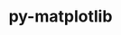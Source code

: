 ---
title: "py-matplotlib"
layout: cache
categories: [package, develop]
meta: {"compilers": ["apple-clang@16.0.0", "gcc@11.1.0", "gcc@11.4.0", "gcc@13.2.0", "gcc@7.5.0", "intel-oneapi-compilers@2025.1.0"], "num_specs": 261, "num_specs_by_stack": {"data-vis-sdk": 21, "e4s": 87, "e4s-neoverse-v2": 39, "e4s-oneapi": 21, "e4s-rocm-external": 16, "hep": 17, "ml-darwin-aarch64-mps": 22, "ml-linux-aarch64-cpu": 18, "ml-linux-aarch64-cuda": 18, "ml-linux-x86_64-cpu": 17, "ml-linux-x86_64-cuda": 16, "radiuss": 19, "root": 261}, "oss": ["sequoia", "ubuntu18.04", "ubuntu20.04", "ubuntu22.04", "ubuntu24.04"], "platforms": ["darwin", "linux"], "stacks": ["data-vis-sdk", "e4s", "e4s-neoverse-v2", "e4s-oneapi", "e4s-rocm-external", "hep", "ml-darwin-aarch64-mps", "ml-linux-aarch64-cpu", "ml-linux-aarch64-cuda", "ml-linux-x86_64-cpu", "ml-linux-x86_64-cuda", "radiuss", "root"], "targets": ["aarch64", "neoverse_v2", "x86_64_v3"], "versions": ["3.10.1", "3.10.3", "3.4.3"]}
spec_details: [{"compiler": "gcc@11.1.0", "hash": "22rru5hg5y7e7zy7dnd7kujjzsarauw6", "os": "ubuntu20.04", "platform": "linux", "size": "-", "stacks": ["data-vis-sdk", "root"], "target": "x86_64_v3", "variants": ["~animation", "backend=agg", "build_system=python_pip", "~fonts", "~latex", "~movies"], "versions": ["3.10.1"]}, {"compiler": "gcc@11.4.0", "hash": "256n3miiuhfbljahiovqs5ujzlic2pyv", "os": "ubuntu22.04", "platform": "linux", "size": "-", "stacks": ["e4s", "root"], "target": "x86_64_v3", "variants": ["~animation", "backend=agg", "build_system=python_pip", "~fonts", "~latex", "~movies"], "versions": ["3.10.1"]}, {"compiler": "intel-oneapi-compilers@2025.1.0", "hash": "26agulfrwpq3og3x4wxmpe6ng76c3qf4", "os": "ubuntu22.04", "platform": "linux", "size": "-", "stacks": ["e4s-oneapi", "root"], "target": "x86_64_v3", "variants": ["~animation", "backend=agg", "build_system=python_pip", "~fonts", "~latex", "~movies"], "versions": ["3.4.3"]}, {"compiler": "gcc@11.4.0", "hash": "2cewug7chow4csgaevigkyagvzdpnfr6", "os": "ubuntu22.04", "platform": "linux", "size": "-", "stacks": ["e4s", "root"], "target": "x86_64_v3", "variants": ["~animation", "backend=agg", "build_system=python_pip", "~fonts", "~latex", "~movies"], "versions": ["3.10.1"]}, {"compiler": "gcc@11.4.0", "hash": "2ggx2mig6o3fqqujr7cgjnpaz5rwprgo", "os": "ubuntu22.04", "platform": "linux", "size": "-", "stacks": ["e4s", "e4s-rocm-external", "root"], "target": "x86_64_v3", "variants": ["~animation", "backend=agg", "build_system=python_pip", "~fonts", "~latex", "~movies"], "versions": ["3.10.1"]}, {"compiler": "gcc@7.5.0", "hash": "2hawmmhsei6apckg4q4ijbnqfimypvbm", "os": "ubuntu18.04", "platform": "linux", "size": "-", "stacks": ["radiuss", "root"], "target": "x86_64_v3", "variants": ["~animation", "backend=agg", "build_system=python_pip", "~fonts", "~latex", "~movies"], "versions": ["3.10.1"]}, {"compiler": "gcc@11.4.0", "hash": "2jj3pjqgrrtgol7p25nkvkmcnysiouet", "os": "ubuntu22.04", "platform": "linux", "size": "-", "stacks": ["e4s-neoverse-v2", "root"], "target": "neoverse_v2", "variants": ["~animation", "backend=agg", "build_system=python_pip", "~fonts", "~latex", "~movies"], "versions": ["3.10.1"]}, {"compiler": "gcc@11.4.0", "hash": "2jontazu44lqise73jox5ydwoqh6lsfl", "os": "ubuntu22.04", "platform": "linux", "size": "-", "stacks": ["e4s", "root"], "target": "x86_64_v3", "variants": ["~animation", "backend=agg", "build_system=python_pip", "~fonts", "~latex", "~movies"], "versions": ["3.10.1"]}, {"compiler": "gcc@11.4.0", "hash": "2pvalvq5qxrvli334agzsdegg753ayrx", "os": "ubuntu22.04", "platform": "linux", "size": "-", "stacks": ["e4s", "root"], "target": "x86_64_v3", "variants": ["~animation", "backend=agg", "build_system=python_pip", "~fonts", "~latex", "~movies"], "versions": ["3.10.1"]}, {"compiler": "gcc@11.1.0", "hash": "2ro4vabdpx4v4pneyuyjrlc3glk5huvi", "os": "ubuntu20.04", "platform": "linux", "size": "-", "stacks": ["data-vis-sdk", "root"], "target": "x86_64_v3", "variants": ["~animation", "backend=agg", "build_system=python_pip", "~fonts", "~latex", "~movies"], "versions": ["3.10.1"]}, {"compiler": "gcc@11.4.0", "hash": "2xm6a6bjcbpc3mhb5glfsidypn7wzfxh", "os": "ubuntu22.04", "platform": "linux", "size": "-", "stacks": ["e4s", "root"], "target": "x86_64_v3", "variants": ["~animation", "backend=agg", "build_system=python_pip", "~fonts", "~latex", "~movies"], "versions": ["3.10.1"]}, {"compiler": "gcc@11.4.0", "hash": "2zpivmsno3uzgbkofqclcvrvwih5wscw", "os": "ubuntu22.04", "platform": "linux", "size": "-", "stacks": ["e4s", "root"], "target": "x86_64_v3", "variants": ["~animation", "backend=agg", "build_system=python_pip", "~fonts", "~latex", "~movies"], "versions": ["3.10.1"]}, {"compiler": "gcc@11.4.0", "hash": "324avs37rl5stobwu5oge5qxrgv5zirg", "os": "ubuntu22.04", "platform": "linux", "size": "-", "stacks": ["e4s", "root"], "target": "x86_64_v3", "variants": ["~animation", "backend=agg", "build_system=python_pip", "~fonts", "~latex", "~movies"], "versions": ["3.10.1"]}, {"compiler": "gcc@13.2.0", "hash": "33ajtouzhwfnyogvnt3sjkgcw6mres4b", "os": "ubuntu24.04", "platform": "linux", "size": "-", "stacks": ["ml-linux-aarch64-cpu", "ml-linux-aarch64-cuda", "root"], "target": "aarch64", "variants": ["~animation", "backend=agg", "build_system=python_pip", "~fonts", "~latex", "~movies"], "versions": ["3.10.1"]}, {"compiler": "gcc@11.4.0", "hash": "33hrdf73ehxuriw6uqe44zf44fgekkfu", "os": "ubuntu22.04", "platform": "linux", "size": "-", "stacks": ["e4s-neoverse-v2", "root"], "target": "neoverse_v2", "variants": ["~animation", "backend=agg", "build_system=python_pip", "~fonts", "~latex", "~movies"], "versions": ["3.10.1"]}, {"compiler": "gcc@11.4.0", "hash": "34wmxvytkosyps4o472j7hw4doznwebt", "os": "ubuntu22.04", "platform": "linux", "size": "-", "stacks": ["e4s", "root"], "target": "x86_64_v3", "variants": ["~animation", "backend=agg", "build_system=python_pip", "~fonts", "~latex", "~movies"], "versions": ["3.10.3"]}, {"compiler": "gcc@13.2.0", "hash": "36dpds5xjg7geghpvmnp7dbvdyxbmsz4", "os": "ubuntu24.04", "platform": "linux", "size": "-", "stacks": ["ml-linux-aarch64-cpu", "ml-linux-aarch64-cuda", "root"], "target": "aarch64", "variants": ["~animation", "backend=agg", "build_system=python_pip", "~fonts", "~latex", "~movies"], "versions": ["3.10.1"]}, {"compiler": "apple-clang@16.0.0", "hash": "3eoz7wjnaf6lpftq7cazlhrjk2j45lgi", "os": "sequoia", "platform": "darwin", "size": "-", "stacks": ["ml-darwin-aarch64-mps", "root"], "target": "aarch64", "variants": ["~animation", "backend=macosx", "build_system=python_pip", "~fonts", "~latex", "~movies"], "versions": ["3.10.1"]}, {"compiler": "apple-clang@16.0.0", "hash": "3fuva3isjr43pgtvsdhgzxgorzosroqe", "os": "sequoia", "platform": "darwin", "size": "-", "stacks": ["ml-darwin-aarch64-mps", "root"], "target": "aarch64", "variants": ["~animation", "backend=macosx", "build_system=python_pip", "~fonts", "~latex", "~movies"], "versions": ["3.10.1"]}, {"compiler": "gcc@13.2.0", "hash": "3gm6z6abrfnenp4cqsfrxon5pj4qqevr", "os": "ubuntu24.04", "platform": "linux", "size": "-", "stacks": ["ml-linux-x86_64-cpu", "ml-linux-x86_64-cuda", "root"], "target": "x86_64_v3", "variants": ["~animation", "backend=agg", "build_system=python_pip", "~fonts", "~latex", "~movies"], "versions": ["3.10.1"]}, {"compiler": "gcc@11.4.0", "hash": "3hy4cxxg5v2wzfzjrnq3n3vdumwteot3", "os": "ubuntu22.04", "platform": "linux", "size": "-", "stacks": ["e4s-neoverse-v2", "root"], "target": "neoverse_v2", "variants": ["~animation", "backend=agg", "build_system=python_pip", "~fonts", "~latex", "~movies"], "versions": ["3.10.1"]}, {"compiler": "gcc@11.4.0", "hash": "3kb5dug4hwaeclrlpuoaftcz2ws7hcu3", "os": "ubuntu22.04", "platform": "linux", "size": "-", "stacks": ["e4s", "e4s-rocm-external", "root"], "target": "x86_64_v3", "variants": ["~animation", "backend=agg", "build_system=python_pip", "~fonts", "~latex", "~movies"], "versions": ["3.10.1"]}, {"compiler": "gcc@11.4.0", "hash": "3kj7qacmqwtxqzp3spu55f2sxgp26fwe", "os": "ubuntu22.04", "platform": "linux", "size": "-", "stacks": ["e4s", "root"], "target": "x86_64_v3", "variants": ["~animation", "backend=agg", "build_system=python_pip", "~fonts", "~latex", "~movies"], "versions": ["3.10.1"]}, {"compiler": "gcc@11.4.0", "hash": "3kkkn7zyhnmr4gou7jno3fjreplekciz", "os": "ubuntu22.04", "platform": "linux", "size": "-", "stacks": ["e4s", "root"], "target": "x86_64_v3", "variants": ["~animation", "backend=agg", "build_system=python_pip", "~fonts", "~latex", "~movies"], "versions": ["3.10.1"]}, {"compiler": "gcc@13.2.0", "hash": "3nvojz575zk7w7i3ihconaedxarrg3xe", "os": "ubuntu24.04", "platform": "linux", "size": "-", "stacks": ["ml-linux-x86_64-cpu", "ml-linux-x86_64-cuda", "root"], "target": "x86_64_v3", "variants": ["~animation", "backend=agg", "build_system=python_pip", "~fonts", "~latex", "~movies"], "versions": ["3.10.3"]}, {"compiler": "gcc@11.4.0", "hash": "3q2qmxkpk3ixm7gjlx3vvmmqiwcq5fi3", "os": "ubuntu22.04", "platform": "linux", "size": "-", "stacks": ["hep", "root"], "target": "x86_64_v3", "variants": ["~animation", "backend=agg", "build_system=python_pip", "~fonts", "~latex", "~movies"], "versions": ["3.10.1"]}, {"compiler": "gcc@11.4.0", "hash": "3rwywvpcmxn5kufnzjq2ytqtuxmpddkz", "os": "ubuntu22.04", "platform": "linux", "size": "-", "stacks": ["e4s", "root"], "target": "x86_64_v3", "variants": ["~animation", "backend=agg", "build_system=python_pip", "~fonts", "~latex", "~movies"], "versions": ["3.10.1"]}, {"compiler": "gcc@11.4.0", "hash": "3tq4bozqxilgmkcevjivnxa5dwwd7lqf", "os": "ubuntu22.04", "platform": "linux", "size": "-", "stacks": ["e4s", "root"], "target": "x86_64_v3", "variants": ["~animation", "backend=agg", "build_system=python_pip", "~fonts", "~latex", "~movies"], "versions": ["3.10.3"]}, {"compiler": "apple-clang@16.0.0", "hash": "3xyhyx6ayffx5ylezyb46edd3r4fxqxe", "os": "sequoia", "platform": "darwin", "size": "-", "stacks": ["ml-darwin-aarch64-mps", "root"], "target": "aarch64", "variants": ["~animation", "backend=macosx", "build_system=python_pip", "~fonts", "~latex", "~movies"], "versions": ["3.10.1"]}, {"compiler": "gcc@11.4.0", "hash": "43dusjuzlcetda2swurkidsgc5khuz7y", "os": "ubuntu22.04", "platform": "linux", "size": "-", "stacks": ["e4s", "root"], "target": "x86_64_v3", "variants": ["~animation", "backend=agg", "build_system=python_pip", "~fonts", "~latex", "~movies"], "versions": ["3.10.1"]}, {"compiler": "gcc@11.4.0", "hash": "4eex5uzt5wbpulxohy22h3npcrjklyuz", "os": "ubuntu22.04", "platform": "linux", "size": "-", "stacks": ["e4s", "root"], "target": "x86_64_v3", "variants": ["~animation", "backend=agg", "build_system=python_pip", "~fonts", "~latex", "~movies"], "versions": ["3.10.1"]}, {"compiler": "gcc@11.4.0", "hash": "4emlscsnknncgvalklvmapt7h6fc2hry", "os": "ubuntu22.04", "platform": "linux", "size": "-", "stacks": ["e4s", "root"], "target": "x86_64_v3", "variants": ["~animation", "backend=agg", "build_system=python_pip", "~fonts", "~latex", "~movies"], "versions": ["3.10.1"]}, {"compiler": "gcc@11.4.0", "hash": "4kfjkl5azrani3e55cubnceohjto3yhd", "os": "ubuntu22.04", "platform": "linux", "size": "-", "stacks": ["e4s", "root"], "target": "x86_64_v3", "variants": ["~animation", "backend=agg", "build_system=python_pip", "~fonts", "~latex", "~movies"], "versions": ["3.10.1"]}, {"compiler": "gcc@11.4.0", "hash": "4n52aiytd2moxhcmtzo44omjl6k3q4p2", "os": "ubuntu22.04", "platform": "linux", "size": "-", "stacks": ["hep", "root"], "target": "x86_64_v3", "variants": ["~animation", "backend=agg", "build_system=python_pip", "~fonts", "~latex", "~movies"], "versions": ["3.10.3"]}, {"compiler": "gcc@11.4.0", "hash": "4numyjqhc6l6gqhu2tj3xlrkhp2l2wms", "os": "ubuntu22.04", "platform": "linux", "size": "-", "stacks": ["e4s-neoverse-v2", "root"], "target": "neoverse_v2", "variants": ["~animation", "backend=agg", "build_system=python_pip", "~fonts", "~latex", "~movies"], "versions": ["3.10.3"]}, {"compiler": "gcc@11.4.0", "hash": "4nymuidky4aqeoklxkagl4m5eapru7qk", "os": "ubuntu22.04", "platform": "linux", "size": "-", "stacks": ["e4s-neoverse-v2", "root"], "target": "neoverse_v2", "variants": ["~animation", "backend=agg", "build_system=python_pip", "~fonts", "~latex", "~movies"], "versions": ["3.10.1"]}, {"compiler": "gcc@13.2.0", "hash": "4p5mhyrhkvqxcowllidfxb2ihlglagtr", "os": "ubuntu24.04", "platform": "linux", "size": "-", "stacks": ["ml-linux-x86_64-cpu", "ml-linux-x86_64-cuda", "root"], "target": "x86_64_v3", "variants": ["~animation", "backend=agg", "build_system=python_pip", "~fonts", "~latex", "~movies"], "versions": ["3.10.1"]}, {"compiler": "apple-clang@16.0.0", "hash": "4r2dvjdm7idf3aufdjn4urfrjtjrx6ne", "os": "sequoia", "platform": "darwin", "size": "-", "stacks": ["ml-darwin-aarch64-mps", "root"], "target": "aarch64", "variants": ["~animation", "backend=macosx", "build_system=python_pip", "~fonts", "~latex", "~movies"], "versions": ["3.10.3"]}, {"compiler": "gcc@11.4.0", "hash": "4umvbyhmjs3psmhiz3g7nlzph3hpq6em", "os": "ubuntu22.04", "platform": "linux", "size": "-", "stacks": ["e4s-neoverse-v2", "root"], "target": "neoverse_v2", "variants": ["~animation", "backend=agg", "build_system=python_pip", "~fonts", "~latex", "~movies"], "versions": ["3.10.1"]}, {"compiler": "gcc@11.4.0", "hash": "5fsaynwer2zmkbxmzaoi52zp2pqam7ip", "os": "ubuntu22.04", "platform": "linux", "size": "-", "stacks": ["e4s-neoverse-v2", "root"], "target": "neoverse_v2", "variants": ["~animation", "backend=agg", "build_system=python_pip", "~fonts", "~latex", "~movies"], "versions": ["3.10.1"]}, {"compiler": "gcc@11.4.0", "hash": "5oyptu47bahw3rufb7qfwn3b7x4zrmzv", "os": "ubuntu22.04", "platform": "linux", "size": "-", "stacks": ["e4s", "root"], "target": "x86_64_v3", "variants": ["~animation", "backend=agg", "build_system=python_pip", "~fonts", "~latex", "~movies"], "versions": ["3.10.3"]}, {"compiler": "intel-oneapi-compilers@2025.1.0", "hash": "5qn7xg2dkbg4fy2sb7lj7wbajmclhfop", "os": "ubuntu22.04", "platform": "linux", "size": "-", "stacks": ["e4s-oneapi", "root"], "target": "x86_64_v3", "variants": ["~animation", "backend=agg", "build_system=python_pip", "~fonts", "~latex", "~movies"], "versions": ["3.10.1"]}, {"compiler": "gcc@13.2.0", "hash": "5r2cxcdioosi7axp5hxejjw44g3lws5g", "os": "ubuntu24.04", "platform": "linux", "size": "-", "stacks": ["ml-linux-x86_64-cpu", "ml-linux-x86_64-cuda", "root"], "target": "x86_64_v3", "variants": ["~animation", "backend=agg", "build_system=python_pip", "~fonts", "~latex", "~movies"], "versions": ["3.10.1"]}, {"compiler": "gcc@11.4.0", "hash": "5vdjdljhjlj2orsbdm3f7bnqscq4zjzn", "os": "ubuntu22.04", "platform": "linux", "size": "-", "stacks": ["e4s", "root"], "target": "x86_64_v3", "variants": ["~animation", "backend=agg", "build_system=python_pip", "~fonts", "~latex", "~movies"], "versions": ["3.10.1"]}, {"compiler": "gcc@7.5.0", "hash": "5yy5aaauokisrs5xapxfvlnixat44yh4", "os": "ubuntu18.04", "platform": "linux", "size": "-", "stacks": ["radiuss", "root"], "target": "x86_64_v3", "variants": ["~animation", "backend=agg", "build_system=python_pip", "~fonts", "~latex", "~movies"], "versions": ["3.10.1"]}, {"compiler": "gcc@7.5.0", "hash": "6duhlrycuhwqa2sfintjjcqik7xfrtyd", "os": "ubuntu18.04", "platform": "linux", "size": "-", "stacks": ["radiuss", "root"], "target": "x86_64_v3", "variants": ["~animation", "backend=agg", "build_system=python_pip", "~fonts", "~latex", "~movies"], "versions": ["3.10.3"]}, {"compiler": "gcc@13.2.0", "hash": "6i76hjqm7rn22pcjr63kwsvxreakech6", "os": "ubuntu24.04", "platform": "linux", "size": "-", "stacks": ["ml-linux-aarch64-cpu", "ml-linux-aarch64-cuda", "root"], "target": "aarch64", "variants": ["~animation", "backend=agg", "build_system=python_pip", "~fonts", "~latex", "~movies"], "versions": ["3.10.1"]}, {"compiler": "apple-clang@16.0.0", "hash": "6niqfm5i5yi73doacsvk2cllalpobpb7", "os": "sequoia", "platform": "darwin", "size": "-", "stacks": ["ml-darwin-aarch64-mps", "root"], "target": "aarch64", "variants": ["~animation", "backend=macosx", "build_system=python_pip", "~fonts", "~latex", "~movies"], "versions": ["3.10.1"]}, {"compiler": "gcc@11.1.0", "hash": "6sisxdqxqnwp3psluopcm666xn44g66l", "os": "ubuntu20.04", "platform": "linux", "size": "-", "stacks": ["data-vis-sdk", "root"], "target": "x86_64_v3", "variants": ["~animation", "backend=agg", "build_system=python_pip", "~fonts", "~latex", "~movies"], "versions": ["3.10.1"]}, {"compiler": "gcc@11.1.0", "hash": "6ucz4dfce2oipcgy6rrwjmhxzhmaejdu", "os": "ubuntu20.04", "platform": "linux", "size": "-", "stacks": ["data-vis-sdk", "root"], "target": "x86_64_v3", "variants": ["~animation", "backend=agg", "build_system=python_pip", "~fonts", "~latex", "~movies"], "versions": ["3.10.1"]}, {"compiler": "apple-clang@16.0.0", "hash": "74ccaxcokkkwu3xl6z22jkymcr4fcx57", "os": "sequoia", "platform": "darwin", "size": "-", "stacks": ["ml-darwin-aarch64-mps", "root"], "target": "aarch64", "variants": ["~animation", "backend=macosx", "build_system=python_pip", "~fonts", "~latex", "~movies"], "versions": ["3.10.1"]}, {"compiler": "apple-clang@16.0.0", "hash": "75owkavfk34mrcpompie2tvfkghq7k2w", "os": "sequoia", "platform": "darwin", "size": "-", "stacks": ["ml-darwin-aarch64-mps", "root"], "target": "aarch64", "variants": ["~animation", "backend=macosx", "build_system=python_pip", "~fonts", "~latex", "~movies"], "versions": ["3.10.1"]}, {"compiler": "gcc@11.4.0", "hash": "76nheylr37xj73n2fbu36rmjjqcl3wsd", "os": "ubuntu22.04", "platform": "linux", "size": "-", "stacks": ["e4s", "root"], "target": "x86_64_v3", "variants": ["~animation", "backend=agg", "build_system=python_pip", "~fonts", "~latex", "~movies"], "versions": ["3.10.1"]}, {"compiler": "gcc@7.5.0", "hash": "7duyw4umcfmtb56ss76yrxy2zbpb4osd", "os": "ubuntu18.04", "platform": "linux", "size": "-", "stacks": ["radiuss", "root"], "target": "x86_64_v3", "variants": ["~animation", "backend=agg", "build_system=python_pip", "~fonts", "~latex", "~movies"], "versions": ["3.10.1"]}, {"compiler": "apple-clang@16.0.0", "hash": "7exczatb4ihffsbhajcndoeqn64wdghx", "os": "sequoia", "platform": "darwin", "size": "-", "stacks": ["ml-darwin-aarch64-mps", "root"], "target": "aarch64", "variants": ["~animation", "backend=macosx", "build_system=python_pip", "~fonts", "~latex", "~movies"], "versions": ["3.10.1"]}, {"compiler": "gcc@11.4.0", "hash": "7g2oky7kyhhpqzdy7hxrtm4vb27c2cn3", "os": "ubuntu22.04", "platform": "linux", "size": "-", "stacks": ["e4s", "root"], "target": "x86_64_v3", "variants": ["~animation", "backend=agg", "build_system=python_pip", "~fonts", "~latex", "~movies"], "versions": ["3.10.1"]}, {"compiler": "gcc@13.2.0", "hash": "7hqqhv7sgcf3337pdi46d5us7lhly2ei", "os": "ubuntu24.04", "platform": "linux", "size": "-", "stacks": ["ml-linux-aarch64-cpu", "ml-linux-aarch64-cuda", "root"], "target": "aarch64", "variants": ["~animation", "backend=agg", "build_system=python_pip", "~fonts", "~latex", "~movies"], "versions": ["3.10.1"]}, {"compiler": "gcc@7.5.0", "hash": "7laeipurvpo6vll6okg5upn62fhsaypx", "os": "ubuntu18.04", "platform": "linux", "size": "-", "stacks": ["radiuss", "root"], "target": "x86_64_v3", "variants": ["~animation", "backend=agg", "build_system=python_pip", "~fonts", "~latex", "~movies"], "versions": ["3.10.1"]}, {"compiler": "gcc@11.4.0", "hash": "7lhihuioo2qhkt44q7dweln36tffwmgq", "os": "ubuntu22.04", "platform": "linux", "size": "-", "stacks": ["e4s-neoverse-v2", "root"], "target": "neoverse_v2", "variants": ["~animation", "backend=agg", "build_system=python_pip", "~fonts", "~latex", "~movies"], "versions": ["3.10.1"]}, {"compiler": "gcc@7.5.0", "hash": "7tnokq57p5nyrfkaztkkbnrjqfkvdkoa", "os": "ubuntu18.04", "platform": "linux", "size": "-", "stacks": ["radiuss", "root"], "target": "x86_64_v3", "variants": ["~animation", "backend=agg", "build_system=python_pip", "~fonts", "~latex", "~movies"], "versions": ["3.10.1"]}, {"compiler": "gcc@11.4.0", "hash": "7uzffuyz47exzqweev3yiwcivex5hugu", "os": "ubuntu22.04", "platform": "linux", "size": "-", "stacks": ["e4s-neoverse-v2", "root"], "target": "neoverse_v2", "variants": ["~animation", "backend=agg", "build_system=python_pip", "~fonts", "~latex", "~movies"], "versions": ["3.10.1"]}, {"compiler": "gcc@11.4.0", "hash": "7vjz6govaxsczoasoww4bykbsx5hnbak", "os": "ubuntu22.04", "platform": "linux", "size": "-", "stacks": ["e4s-neoverse-v2", "root"], "target": "neoverse_v2", "variants": ["~animation", "backend=agg", "build_system=python_pip", "~fonts", "~latex", "~movies"], "versions": ["3.10.1"]}, {"compiler": "gcc@7.5.0", "hash": "7y4qfg3ahqc573zsxue7pu2o3e6s5usf", "os": "ubuntu18.04", "platform": "linux", "size": "-", "stacks": ["radiuss", "root"], "target": "x86_64_v3", "variants": ["~animation", "backend=agg", "build_system=python_pip", "~fonts", "~latex", "~movies"], "versions": ["3.10.1"]}, {"compiler": "gcc@11.4.0", "hash": "7zj7ba2ufaopknoi7fcduxet3wrwrqcd", "os": "ubuntu22.04", "platform": "linux", "size": "-", "stacks": ["e4s", "e4s-rocm-external", "root"], "target": "x86_64_v3", "variants": ["~animation", "backend=agg", "build_system=python_pip", "~fonts", "~latex", "~movies"], "versions": ["3.10.1"]}, {"compiler": "gcc@13.2.0", "hash": "a3ij4aga2sfqkvdsp7ydz53larmz7ne3", "os": "ubuntu24.04", "platform": "linux", "size": "-", "stacks": ["ml-linux-aarch64-cpu", "ml-linux-aarch64-cuda", "root"], "target": "aarch64", "variants": ["~animation", "backend=agg", "build_system=python_pip", "~fonts", "~latex", "~movies"], "versions": ["3.10.1"]}, {"compiler": "gcc@11.1.0", "hash": "a3pqnj4yrr3qv6wbpquqm54emklqavvk", "os": "ubuntu20.04", "platform": "linux", "size": "-", "stacks": ["data-vis-sdk", "root"], "target": "x86_64_v3", "variants": ["~animation", "backend=agg", "build_system=python_pip", "~fonts", "~latex", "~movies"], "versions": ["3.10.1"]}, {"compiler": "gcc@11.4.0", "hash": "a7vghm4sb5p3gy3yjppe533urgummdku", "os": "ubuntu22.04", "platform": "linux", "size": "-", "stacks": ["e4s", "root"], "target": "x86_64_v3", "variants": ["~animation", "backend=agg", "build_system=python_pip", "~fonts", "~latex", "~movies"], "versions": ["3.10.1"]}, {"compiler": "gcc@11.4.0", "hash": "ajdrwp3p7ps5xdlfx7ko5cgby6jmou2s", "os": "ubuntu22.04", "platform": "linux", "size": "-", "stacks": ["e4s", "root"], "target": "x86_64_v3", "variants": ["~animation", "backend=agg", "build_system=python_pip", "~fonts", "~latex", "~movies"], "versions": ["3.10.1"]}, {"compiler": "gcc@11.4.0", "hash": "ann6htoefddcan7xn33c7j2gyfrmsmeh", "os": "ubuntu22.04", "platform": "linux", "size": "-", "stacks": ["e4s-neoverse-v2", "root"], "target": "neoverse_v2", "variants": ["~animation", "backend=agg", "build_system=python_pip", "~fonts", "~latex", "~movies"], "versions": ["3.10.1"]}, {"compiler": "gcc@11.4.0", "hash": "aqox2kpc4uvpnebtpv2h5wq6yjkf2tko", "os": "ubuntu22.04", "platform": "linux", "size": "-", "stacks": ["e4s", "root"], "target": "x86_64_v3", "variants": ["~animation", "backend=agg", "build_system=python_pip", "~fonts", "~latex", "~movies"], "versions": ["3.10.1"]}, {"compiler": "intel-oneapi-compilers@2025.1.0", "hash": "at5m2ehdxcz5zwh45a4x2k752tnnfte5", "os": "ubuntu22.04", "platform": "linux", "size": "-", "stacks": ["e4s-oneapi", "root"], "target": "x86_64_v3", "variants": ["~animation", "backend=agg", "build_system=python_pip", "~fonts", "~latex", "~movies"], "versions": ["3.10.1"]}, {"compiler": "gcc@13.2.0", "hash": "atmlztgj6ocjwgfmqthhyu55aomf2bhr", "os": "ubuntu24.04", "platform": "linux", "size": "-", "stacks": ["ml-linux-aarch64-cpu", "ml-linux-aarch64-cuda", "root"], "target": "aarch64", "variants": ["~animation", "backend=agg", "build_system=python_pip", "~fonts", "~latex", "~movies"], "versions": ["3.10.3"]}, {"compiler": "intel-oneapi-compilers@2025.1.0", "hash": "av6t7zovpccfabhd55gg4v6czrjvne77", "os": "ubuntu22.04", "platform": "linux", "size": "-", "stacks": ["e4s-oneapi", "root"], "target": "x86_64_v3", "variants": ["~animation", "backend=agg", "build_system=python_pip", "~fonts", "~latex", "~movies"], "versions": ["3.4.3"]}, {"compiler": "gcc@11.1.0", "hash": "b2zewlhelwwe4dzu7ymb5vpwf467lwpv", "os": "ubuntu20.04", "platform": "linux", "size": "-", "stacks": ["data-vis-sdk", "root"], "target": "x86_64_v3", "variants": ["~animation", "backend=agg", "build_system=python_pip", "~fonts", "~latex", "~movies"], "versions": ["3.10.1"]}, {"compiler": "gcc@13.2.0", "hash": "b4sybbopihw3fboeosuijboogof5rigv", "os": "ubuntu24.04", "platform": "linux", "size": "-", "stacks": ["ml-linux-x86_64-cpu", "ml-linux-x86_64-cuda", "root"], "target": "x86_64_v3", "variants": ["~animation", "backend=agg", "build_system=python_pip", "~fonts", "~latex", "~movies"], "versions": ["3.10.1"]}, {"compiler": "gcc@11.4.0", "hash": "b4ws6zdmwrosf37sfd63tleokw2hnohg", "os": "ubuntu22.04", "platform": "linux", "size": "-", "stacks": ["e4s", "root"], "target": "x86_64_v3", "variants": ["~animation", "backend=agg", "build_system=python_pip", "~fonts", "~latex", "~movies"], "versions": ["3.10.1"]}, {"compiler": "gcc@13.2.0", "hash": "b5rch3ywsnzzwo6mhqdkbh36yb5zmtyg", "os": "ubuntu24.04", "platform": "linux", "size": "-", "stacks": ["ml-linux-aarch64-cpu", "ml-linux-aarch64-cuda", "root"], "target": "aarch64", "variants": ["~animation", "backend=agg", "build_system=python_pip", "~fonts", "~latex", "~movies"], "versions": ["3.10.1"]}, {"compiler": "gcc@11.4.0", "hash": "b7ws6wprnk5zgsjhftf7gmjdzwgjvk4b", "os": "ubuntu22.04", "platform": "linux", "size": "-", "stacks": ["hep", "root"], "target": "x86_64_v3", "variants": ["~animation", "backend=agg", "build_system=python_pip", "~fonts", "~latex", "~movies"], "versions": ["3.10.1"]}, {"compiler": "intel-oneapi-compilers@2025.1.0", "hash": "ba2yezhza676oci7r2pr3m5thhmjt4f5", "os": "ubuntu22.04", "platform": "linux", "size": "-", "stacks": ["e4s-oneapi", "root"], "target": "x86_64_v3", "variants": ["~animation", "backend=agg", "build_system=python_pip", "~fonts", "~latex", "~movies"], "versions": ["3.4.3"]}, {"compiler": "gcc@11.1.0", "hash": "benyt7l4e5rtfccldh6jbjk7ylfssb65", "os": "ubuntu20.04", "platform": "linux", "size": "-", "stacks": ["data-vis-sdk", "root"], "target": "x86_64_v3", "variants": ["~animation", "backend=agg", "build_system=python_pip", "~fonts", "~latex", "~movies"], "versions": ["3.10.3"]}, {"compiler": "gcc@11.1.0", "hash": "bf6jtew4k7b57ukcm7m5it4qqxpdmgle", "os": "ubuntu20.04", "platform": "linux", "size": "-", "stacks": ["data-vis-sdk", "root"], "target": "x86_64_v3", "variants": ["~animation", "backend=agg", "build_system=python_pip", "~fonts", "~latex", "~movies"], "versions": ["3.10.1"]}, {"compiler": "gcc@13.2.0", "hash": "bfjr3vxkuxpksbc3vj2s2vjj34z6e4ov", "os": "ubuntu24.04", "platform": "linux", "size": "-", "stacks": ["ml-linux-aarch64-cpu", "ml-linux-aarch64-cuda", "root"], "target": "aarch64", "variants": ["~animation", "backend=agg", "build_system=python_pip", "~fonts", "~latex", "~movies"], "versions": ["3.10.1"]}, {"compiler": "gcc@13.2.0", "hash": "bjcg7zueu5kkrddfwfnkzmzs2rstkomq", "os": "ubuntu24.04", "platform": "linux", "size": "-", "stacks": ["ml-linux-x86_64-cpu", "ml-linux-x86_64-cuda", "root"], "target": "x86_64_v3", "variants": ["~animation", "backend=agg", "build_system=python_pip", "~fonts", "~latex", "~movies"], "versions": ["3.10.1"]}, {"compiler": "gcc@11.4.0", "hash": "blzdnz7au7cxt5djmmyjr3lmhdbotr7v", "os": "ubuntu22.04", "platform": "linux", "size": "-", "stacks": ["e4s", "root"], "target": "x86_64_v3", "variants": ["~animation", "backend=agg", "build_system=python_pip", "~fonts", "~latex", "~movies"], "versions": ["3.10.1"]}, {"compiler": "gcc@11.4.0", "hash": "bxqts34cwsfubxp62jiyek7gxpnu2ram", "os": "ubuntu22.04", "platform": "linux", "size": "-", "stacks": ["e4s", "root"], "target": "x86_64_v3", "variants": ["~animation", "backend=agg", "build_system=python_pip", "~fonts", "~latex", "~movies"], "versions": ["3.10.1"]}, {"compiler": "gcc@11.4.0", "hash": "c3ts2af2ygmg3eznbn5camdxcwaofnbj", "os": "ubuntu22.04", "platform": "linux", "size": "-", "stacks": ["e4s", "root"], "target": "x86_64_v3", "variants": ["~animation", "backend=agg", "build_system=python_pip", "~fonts", "~latex", "~movies"], "versions": ["3.10.1"]}, {"compiler": "apple-clang@16.0.0", "hash": "cec6vwpafcdu6nldbbpa5qcz3jvfpifa", "os": "sequoia", "platform": "darwin", "size": "-", "stacks": ["ml-darwin-aarch64-mps", "root"], "target": "aarch64", "variants": ["~animation", "backend=macosx", "build_system=python_pip", "~fonts", "~latex", "~movies"], "versions": ["3.10.1"]}, {"compiler": "gcc@11.4.0", "hash": "chgi7d33gihi5kfxutbuhfpedv5676h4", "os": "ubuntu22.04", "platform": "linux", "size": "-", "stacks": ["e4s", "root"], "target": "x86_64_v3", "variants": ["~animation", "backend=agg", "build_system=python_pip", "~fonts", "~latex", "~movies"], "versions": ["3.10.1"]}, {"compiler": "gcc@11.4.0", "hash": "chwswc63o3iprwwdlfynqum4uyi56cjv", "os": "ubuntu22.04", "platform": "linux", "size": "-", "stacks": ["e4s", "root"], "target": "x86_64_v3", "variants": ["~animation", "backend=agg", "build_system=python_pip", "~fonts", "~latex", "~movies"], "versions": ["3.10.1"]}, {"compiler": "gcc@13.2.0", "hash": "ckm4noassjndne6mg4sxui7ffzytoiyh", "os": "ubuntu24.04", "platform": "linux", "size": "-", "stacks": ["ml-linux-x86_64-cpu", "root"], "target": "x86_64_v3", "variants": ["~animation", "backend=agg", "build_system=python_pip", "~fonts", "~latex", "~movies"], "versions": ["3.10.1"]}, {"compiler": "gcc@11.4.0", "hash": "clutnjsiem2wozvz6ecb5wutfpdde2g4", "os": "ubuntu22.04", "platform": "linux", "size": "-", "stacks": ["e4s", "root"], "target": "x86_64_v3", "variants": ["~animation", "backend=agg", "build_system=python_pip", "~fonts", "~latex", "~movies"], "versions": ["3.10.1"]}, {"compiler": "gcc@11.4.0", "hash": "cmryo4s3fsw4gdrmxgqqaxken66ynrki", "os": "ubuntu22.04", "platform": "linux", "size": "-", "stacks": ["e4s-neoverse-v2", "root"], "target": "neoverse_v2", "variants": ["~animation", "backend=agg", "build_system=python_pip", "~fonts", "~latex", "~movies"], "versions": ["3.10.1"]}, {"compiler": "apple-clang@16.0.0", "hash": "d6sji3r5j7v3islz3f6p42g3j7yf2qxt", "os": "sequoia", "platform": "darwin", "size": "-", "stacks": ["ml-darwin-aarch64-mps", "root"], "target": "aarch64", "variants": ["~animation", "backend=macosx", "build_system=python_pip", "~fonts", "~latex", "~movies"], "versions": ["3.10.1"]}, {"compiler": "gcc@13.2.0", "hash": "dfkhmr67j6thldtzxsazewqrbn6grtvg", "os": "ubuntu24.04", "platform": "linux", "size": "-", "stacks": ["ml-linux-aarch64-cpu", "ml-linux-aarch64-cuda", "root"], "target": "aarch64", "variants": ["~animation", "backend=agg", "build_system=python_pip", "~fonts", "~latex", "~movies"], "versions": ["3.10.1"]}, {"compiler": "gcc@11.4.0", "hash": "djsxcis3oip4imsw2achutaycftatvy7", "os": "ubuntu22.04", "platform": "linux", "size": "-", "stacks": ["e4s-neoverse-v2", "root"], "target": "neoverse_v2", "variants": ["~animation", "backend=agg", "build_system=python_pip", "~fonts", "~latex", "~movies"], "versions": ["3.10.1"]}, {"compiler": "apple-clang@16.0.0", "hash": "dnghqyh7ye3si7p5gq24asdyadkzur4z", "os": "sequoia", "platform": "darwin", "size": "-", "stacks": ["ml-darwin-aarch64-mps", "root"], "target": "aarch64", "variants": ["~animation", "backend=macosx", "build_system=python_pip", "~fonts", "~latex", "~movies"], "versions": ["3.10.1"]}, {"compiler": "gcc@11.4.0", "hash": "do43wz6ejei5ez6gclxurdq7z2lffxsb", "os": "ubuntu22.04", "platform": "linux", "size": "-", "stacks": ["e4s-neoverse-v2", "root"], "target": "neoverse_v2", "variants": ["~animation", "backend=agg", "build_system=python_pip", "~fonts", "~latex", "~movies"], "versions": ["3.10.1"]}, {"compiler": "gcc@11.4.0", "hash": "doaqb5ae3n35dh67hkbgnedhysdgw3lx", "os": "ubuntu22.04", "platform": "linux", "size": "-", "stacks": ["e4s", "root"], "target": "x86_64_v3", "variants": ["~animation", "backend=agg", "build_system=python_pip", "~fonts", "~latex", "~movies"], "versions": ["3.10.1"]}, {"compiler": "gcc@11.1.0", "hash": "dthhnosenmuwij2l3mugpkdswuorn2u4", "os": "ubuntu20.04", "platform": "linux", "size": "-", "stacks": ["data-vis-sdk", "root"], "target": "x86_64_v3", "variants": ["~animation", "backend=agg", "build_system=python_pip", "~fonts", "~latex", "~movies"], "versions": ["3.10.1"]}, {"compiler": "gcc@11.4.0", "hash": "dykqg7hssx7i4sqrjatdprz5hxvmyrnu", "os": "ubuntu22.04", "platform": "linux", "size": "-", "stacks": ["hep", "root"], "target": "x86_64_v3", "variants": ["~animation", "backend=agg", "build_system=python_pip", "~fonts", "~latex", "~movies"], "versions": ["3.10.1"]}, {"compiler": "gcc@13.2.0", "hash": "dyslfqoxwtw2eajypciixdrqofflgx45", "os": "ubuntu24.04", "platform": "linux", "size": "-", "stacks": ["ml-linux-x86_64-cpu", "ml-linux-x86_64-cuda", "root"], "target": "x86_64_v3", "variants": ["~animation", "backend=agg", "build_system=python_pip", "~fonts", "~latex", "~movies"], "versions": ["3.10.1"]}, {"compiler": "gcc@11.4.0", "hash": "e7i2hog4j67vegm6z5mnqzqr2oo5j5qw", "os": "ubuntu22.04", "platform": "linux", "size": "-", "stacks": ["e4s", "root"], "target": "x86_64_v3", "variants": ["~animation", "backend=agg", "build_system=python_pip", "~fonts", "~latex", "~movies"], "versions": ["3.10.1"]}, {"compiler": "gcc@11.1.0", "hash": "eaja2knlqsph4lqb37ebdvjtufjwwz6b", "os": "ubuntu20.04", "platform": "linux", "size": "-", "stacks": ["data-vis-sdk", "root"], "target": "x86_64_v3", "variants": ["~animation", "backend=agg", "build_system=python_pip", "~fonts", "~latex", "~movies"], "versions": ["3.10.1"]}, {"compiler": "apple-clang@16.0.0", "hash": "ebpymmibyi6yfqsgx3lxkuzbioggobqk", "os": "sequoia", "platform": "darwin", "size": "-", "stacks": ["ml-darwin-aarch64-mps", "root"], "target": "aarch64", "variants": ["~animation", "backend=macosx", "build_system=python_pip", "~fonts", "~latex", "~movies"], "versions": ["3.10.1"]}, {"compiler": "gcc@7.5.0", "hash": "egehkkqd7dlvtv34u7hwkjo6uvz6h6rt", "os": "ubuntu18.04", "platform": "linux", "size": "-", "stacks": ["radiuss", "root"], "target": "x86_64_v3", "variants": ["~animation", "backend=agg", "build_system=python_pip", "~fonts", "~latex", "~movies"], "versions": ["3.10.3"]}, {"compiler": "gcc@11.1.0", "hash": "elc6ycsiycdmox4d72o6pfdaa7gklzz4", "os": "ubuntu20.04", "platform": "linux", "size": "-", "stacks": ["data-vis-sdk", "root"], "target": "x86_64_v3", "variants": ["~animation", "backend=agg", "build_system=python_pip", "~fonts", "~latex", "~movies"], "versions": ["3.10.1"]}, {"compiler": "gcc@11.4.0", "hash": "elktrawi5zqcxmlc5m7cmqpyropv72q7", "os": "ubuntu22.04", "platform": "linux", "size": "-", "stacks": ["e4s", "e4s-rocm-external", "root"], "target": "x86_64_v3", "variants": ["~animation", "backend=agg", "build_system=python_pip", "~fonts", "~latex", "~movies"], "versions": ["3.10.1"]}, {"compiler": "gcc@11.4.0", "hash": "ep7kylv6dhpsaunvaosnbmbrlzxbbjgo", "os": "ubuntu22.04", "platform": "linux", "size": "-", "stacks": ["e4s", "e4s-rocm-external", "root"], "target": "x86_64_v3", "variants": ["~animation", "backend=agg", "build_system=python_pip", "~fonts", "~latex", "~movies"], "versions": ["3.10.1"]}, {"compiler": "gcc@11.4.0", "hash": "escndasxj6p66zilqsslx7cn6kkbtgam", "os": "ubuntu22.04", "platform": "linux", "size": "-", "stacks": ["e4s-neoverse-v2", "root"], "target": "neoverse_v2", "variants": ["~animation", "backend=agg", "build_system=python_pip", "~fonts", "~latex", "~movies"], "versions": ["3.10.1"]}, {"compiler": "gcc@11.4.0", "hash": "f3qpgyk6d2g3rnsnsytcwekxcy447x7b", "os": "ubuntu22.04", "platform": "linux", "size": "-", "stacks": ["e4s-neoverse-v2", "root"], "target": "neoverse_v2", "variants": ["~animation", "backend=agg", "build_system=python_pip", "~fonts", "~latex", "~movies"], "versions": ["3.10.3"]}, {"compiler": "gcc@11.4.0", "hash": "f4xqfjpcy5ctegcd2amg3bfut5hmvxsg", "os": "ubuntu22.04", "platform": "linux", "size": "-", "stacks": ["e4s-neoverse-v2", "root"], "target": "neoverse_v2", "variants": ["~animation", "backend=agg", "build_system=python_pip", "~fonts", "~latex", "~movies"], "versions": ["3.10.3"]}, {"compiler": "gcc@11.4.0", "hash": "fjn6fche7yfvcljjchgu2o5otvc5orfr", "os": "ubuntu22.04", "platform": "linux", "size": "-", "stacks": ["e4s-neoverse-v2", "root"], "target": "neoverse_v2", "variants": ["~animation", "backend=agg", "build_system=python_pip", "~fonts", "~latex", "~movies"], "versions": ["3.10.1"]}, {"compiler": "gcc@11.1.0", "hash": "fll4kafplblhhq2niphid44m5pcpa2if", "os": "ubuntu20.04", "platform": "linux", "size": "-", "stacks": ["data-vis-sdk", "root"], "target": "x86_64_v3", "variants": ["~animation", "backend=agg", "build_system=python_pip", "~fonts", "~latex", "~movies"], "versions": ["3.10.1"]}, {"compiler": "gcc@11.1.0", "hash": "fntduvthnf5hs5audk2fwxnikjjqepef", "os": "ubuntu20.04", "platform": "linux", "size": "-", "stacks": ["data-vis-sdk", "root"], "target": "x86_64_v3", "variants": ["~animation", "backend=agg", "build_system=python_pip", "~fonts", "~latex", "~movies"], "versions": ["3.10.1"]}, {"compiler": "gcc@11.4.0", "hash": "frensoksgtybimtgx7c6uxax5rev4pyo", "os": "ubuntu22.04", "platform": "linux", "size": "-", "stacks": ["hep", "root"], "target": "x86_64_v3", "variants": ["~animation", "backend=agg", "build_system=python_pip", "~fonts", "~latex", "~movies"], "versions": ["3.10.1"]}, {"compiler": "gcc@11.4.0", "hash": "fyg4tzq6suiikts3uwslz5sr2vy7feoj", "os": "ubuntu22.04", "platform": "linux", "size": "-", "stacks": ["hep", "root"], "target": "x86_64_v3", "variants": ["~animation", "backend=agg", "build_system=python_pip", "~fonts", "~latex", "~movies"], "versions": ["3.10.1"]}, {"compiler": "apple-clang@16.0.0", "hash": "g36kwh3iidqe3zbff5iemg444gr64jps", "os": "sequoia", "platform": "darwin", "size": "-", "stacks": ["ml-darwin-aarch64-mps", "root"], "target": "aarch64", "variants": ["~animation", "backend=macosx", "build_system=python_pip", "~fonts", "~latex", "~movies"], "versions": ["3.10.1"]}, {"compiler": "apple-clang@16.0.0", "hash": "gcwzwqc5mkrd73sqq46d7ednktt64g2p", "os": "sequoia", "platform": "darwin", "size": "-", "stacks": ["ml-darwin-aarch64-mps", "root"], "target": "aarch64", "variants": ["~animation", "backend=macosx", "build_system=python_pip", "~fonts", "~latex", "~movies"], "versions": ["3.10.1"]}, {"compiler": "gcc@11.1.0", "hash": "gjjlncmasui4zqx5dcr6dogoakcqacsg", "os": "ubuntu20.04", "platform": "linux", "size": "-", "stacks": ["data-vis-sdk", "root"], "target": "x86_64_v3", "variants": ["~animation", "backend=agg", "build_system=python_pip", "~fonts", "~latex", "~movies"], "versions": ["3.10.1"]}, {"compiler": "gcc@11.4.0", "hash": "h3qcatpgglutgssnzo32hqdj72g55zkv", "os": "ubuntu22.04", "platform": "linux", "size": "-", "stacks": ["hep", "root"], "target": "x86_64_v3", "variants": ["~animation", "backend=agg", "build_system=python_pip", "~fonts", "~latex", "~movies"], "versions": ["3.10.1"]}, {"compiler": "gcc@11.4.0", "hash": "h66kvbllwvgkb43w5y5vkuxodu3cp5l4", "os": "ubuntu22.04", "platform": "linux", "size": "-", "stacks": ["e4s", "root"], "target": "x86_64_v3", "variants": ["~animation", "backend=agg", "build_system=python_pip", "~fonts", "~latex", "~movies"], "versions": ["3.10.1"]}, {"compiler": "gcc@11.4.0", "hash": "hacr3evwdpqjyokzovp6bbq3qu77cwre", "os": "ubuntu22.04", "platform": "linux", "size": "-", "stacks": ["e4s", "root"], "target": "x86_64_v3", "variants": ["~animation", "backend=agg", "build_system=python_pip", "~fonts", "~latex", "~movies"], "versions": ["3.10.1"]}, {"compiler": "gcc@13.2.0", "hash": "heknptplne2w6qj4yaxwvldtyvznvfvs", "os": "ubuntu24.04", "platform": "linux", "size": "-", "stacks": ["ml-linux-aarch64-cpu", "ml-linux-aarch64-cuda", "root"], "target": "aarch64", "variants": ["~animation", "backend=agg", "build_system=python_pip", "~fonts", "~latex", "~movies"], "versions": ["3.10.1"]}, {"compiler": "gcc@7.5.0", "hash": "hh4ojcwyk3rvzfuv2ym4f4hqxe7spz5m", "os": "ubuntu18.04", "platform": "linux", "size": "-", "stacks": ["radiuss", "root"], "target": "x86_64_v3", "variants": ["~animation", "backend=agg", "build_system=python_pip", "~fonts", "~latex", "~movies"], "versions": ["3.10.1"]}, {"compiler": "gcc@11.4.0", "hash": "hl5birtedfvtc4xidh24z26mzpyyxjae", "os": "ubuntu22.04", "platform": "linux", "size": "-", "stacks": ["e4s", "root"], "target": "x86_64_v3", "variants": ["~animation", "backend=agg", "build_system=python_pip", "~fonts", "~latex", "~movies"], "versions": ["3.10.1"]}, {"compiler": "gcc@13.2.0", "hash": "hnltwgymxluo4t3b7tnbrnzklcdnhdbm", "os": "ubuntu24.04", "platform": "linux", "size": "-", "stacks": ["ml-linux-aarch64-cpu", "ml-linux-aarch64-cuda", "root"], "target": "aarch64", "variants": ["~animation", "backend=agg", "build_system=python_pip", "~fonts", "~latex", "~movies"], "versions": ["3.10.1"]}, {"compiler": "gcc@11.4.0", "hash": "hqomdr3qex66cdllnq2m6s6gaq7ymzem", "os": "ubuntu22.04", "platform": "linux", "size": "-", "stacks": ["e4s", "root"], "target": "x86_64_v3", "variants": ["~animation", "backend=agg", "build_system=python_pip", "~fonts", "~latex", "~movies"], "versions": ["3.10.1"]}, {"compiler": "gcc@11.4.0", "hash": "hwobiv4id3bvgqr2ogfsq7eti6vxakyx", "os": "ubuntu22.04", "platform": "linux", "size": "-", "stacks": ["e4s", "e4s-rocm-external", "root"], "target": "x86_64_v3", "variants": ["~animation", "backend=agg", "build_system=python_pip", "~fonts", "~latex", "~movies"], "versions": ["3.10.1"]}, {"compiler": "gcc@11.4.0", "hash": "hwxlzz7fktga4bru2loedrvsfbmjisjd", "os": "ubuntu22.04", "platform": "linux", "size": "-", "stacks": ["hep", "root"], "target": "x86_64_v3", "variants": ["~animation", "backend=agg", "build_system=python_pip", "~fonts", "~latex", "~movies"], "versions": ["3.10.1"]}, {"compiler": "gcc@13.2.0", "hash": "i2zkyzr33ddi2r6h3e4r77sgssvxzkaa", "os": "ubuntu24.04", "platform": "linux", "size": "-", "stacks": ["ml-linux-x86_64-cpu", "ml-linux-x86_64-cuda", "root"], "target": "x86_64_v3", "variants": ["~animation", "backend=agg", "build_system=python_pip", "~fonts", "~latex", "~movies"], "versions": ["3.10.1"]}, {"compiler": "intel-oneapi-compilers@2025.1.0", "hash": "i36e4zs2j6d6d4um5lnyadsenu5io3ku", "os": "ubuntu22.04", "platform": "linux", "size": "-", "stacks": ["e4s-oneapi", "root"], "target": "x86_64_v3", "variants": ["~animation", "backend=agg", "build_system=python_pip", "~fonts", "~latex", "~movies"], "versions": ["3.4.3"]}, {"compiler": "gcc@11.4.0", "hash": "ievkejnngy7z5vdtdnrblbioq7fnz6vw", "os": "ubuntu22.04", "platform": "linux", "size": "-", "stacks": ["e4s", "root"], "target": "x86_64_v3", "variants": ["~animation", "backend=agg", "build_system=python_pip", "~fonts", "~latex", "~movies"], "versions": ["3.10.1"]}, {"compiler": "gcc@11.4.0", "hash": "iha2th7qkpq5lljwdhefparralovi72k", "os": "ubuntu22.04", "platform": "linux", "size": "-", "stacks": ["e4s", "root"], "target": "x86_64_v3", "variants": ["~animation", "backend=agg", "build_system=python_pip", "~fonts", "~latex", "~movies"], "versions": ["3.10.1"]}, {"compiler": "gcc@11.4.0", "hash": "ikh7se6kfyghqjtck3qhw4getikz7zot", "os": "ubuntu22.04", "platform": "linux", "size": "-", "stacks": ["e4s", "root"], "target": "x86_64_v3", "variants": ["~animation", "backend=agg", "build_system=python_pip", "~fonts", "~latex", "~movies"], "versions": ["3.10.1"]}, {"compiler": "gcc@7.5.0", "hash": "ip6dxbud4z3fioq4z3axxesr7sr2nyp6", "os": "ubuntu18.04", "platform": "linux", "size": "-", "stacks": ["radiuss", "root"], "target": "x86_64_v3", "variants": ["~animation", "backend=agg", "build_system=python_pip", "~fonts", "~latex", "~movies"], "versions": ["3.10.1"]}, {"compiler": "gcc@11.4.0", "hash": "iqy72ouqp62nfbfuywezsfp54kgmnghr", "os": "ubuntu22.04", "platform": "linux", "size": "-", "stacks": ["e4s-neoverse-v2", "root"], "target": "neoverse_v2", "variants": ["~animation", "backend=agg", "build_system=python_pip", "~fonts", "~latex", "~movies"], "versions": ["3.10.1"]}, {"compiler": "gcc@7.5.0", "hash": "iwf2isuma26ljr52bzn4o46ijqlrecig", "os": "ubuntu18.04", "platform": "linux", "size": "-", "stacks": ["radiuss", "root"], "target": "x86_64_v3", "variants": ["~animation", "backend=agg", "build_system=python_pip", "~fonts", "~latex", "~movies"], "versions": ["3.10.1"]}, {"compiler": "gcc@11.4.0", "hash": "j4krbh532kapqbdgxk75ifa2zkb77dbj", "os": "ubuntu22.04", "platform": "linux", "size": "-", "stacks": ["e4s", "root"], "target": "x86_64_v3", "variants": ["~animation", "backend=agg", "build_system=python_pip", "~fonts", "~latex", "~movies"], "versions": ["3.10.1"]}, {"compiler": "gcc@11.4.0", "hash": "j5gegng6p6hdg4cdh7ed27sbaabqmgs5", "os": "ubuntu22.04", "platform": "linux", "size": "-", "stacks": ["e4s", "root"], "target": "x86_64_v3", "variants": ["~animation", "backend=agg", "build_system=python_pip", "~fonts", "~latex", "~movies"], "versions": ["3.10.3"]}, {"compiler": "apple-clang@16.0.0", "hash": "jdh7spexukqhd2qvduasz6plt75gynhl", "os": "sequoia", "platform": "darwin", "size": "-", "stacks": ["ml-darwin-aarch64-mps", "root"], "target": "aarch64", "variants": ["~animation", "backend=macosx", "build_system=python_pip", "~fonts", "~latex", "~movies"], "versions": ["3.10.1"]}, {"compiler": "gcc@11.4.0", "hash": "jl3qnpakoo36bwo5nu3ynx7c56d5mfmi", "os": "ubuntu22.04", "platform": "linux", "size": "-", "stacks": ["e4s-neoverse-v2", "root"], "target": "neoverse_v2", "variants": ["~animation", "backend=agg", "build_system=python_pip", "~fonts", "~latex", "~movies"], "versions": ["3.10.1"]}, {"compiler": "gcc@11.4.0", "hash": "k2zpmj4jejo6oq7jucgoowyhz2p3n625", "os": "ubuntu22.04", "platform": "linux", "size": "-", "stacks": ["e4s", "root"], "target": "x86_64_v3", "variants": ["~animation", "backend=agg", "build_system=python_pip", "~fonts", "~latex", "~movies"], "versions": ["3.10.1"]}, {"compiler": "gcc@11.4.0", "hash": "k6kazrfx6lrpgdc6z2je6dhjpvphykgm", "os": "ubuntu22.04", "platform": "linux", "size": "-", "stacks": ["e4s-neoverse-v2", "root"], "target": "neoverse_v2", "variants": ["~animation", "backend=agg", "build_system=python_pip", "~fonts", "~latex", "~movies"], "versions": ["3.10.1"]}, {"compiler": "apple-clang@16.0.0", "hash": "kl4jcb3vki3rbymjxy25ewdlv5j2lxqv", "os": "sequoia", "platform": "darwin", "size": "-", "stacks": ["ml-darwin-aarch64-mps", "root"], "target": "aarch64", "variants": ["~animation", "backend=macosx", "build_system=python_pip", "~fonts", "~latex", "~movies"], "versions": ["3.10.1"]}, {"compiler": "intel-oneapi-compilers@2025.1.0", "hash": "kle23fkbnbzbcrpjkuo36xm2lqlfdukd", "os": "ubuntu22.04", "platform": "linux", "size": "-", "stacks": ["e4s-oneapi", "root"], "target": "x86_64_v3", "variants": ["~animation", "backend=agg", "build_system=python_pip", "~fonts", "~latex", "~movies"], "versions": ["3.10.1"]}, {"compiler": "gcc@11.4.0", "hash": "l5prxwnljb3wivf4uq7swvw232sz3kp7", "os": "ubuntu22.04", "platform": "linux", "size": "-", "stacks": ["hep", "root"], "target": "x86_64_v3", "variants": ["~animation", "backend=agg", "build_system=python_pip", "~fonts", "~latex", "~movies"], "versions": ["3.10.1"]}, {"compiler": "gcc@11.4.0", "hash": "ljl5wbfxjhygwknzyvl7euexsobykgz3", "os": "ubuntu22.04", "platform": "linux", "size": "-", "stacks": ["e4s", "root"], "target": "x86_64_v3", "variants": ["~animation", "backend=agg", "build_system=python_pip", "~fonts", "~latex", "~movies"], "versions": ["3.10.3"]}, {"compiler": "gcc@11.4.0", "hash": "lncjbghk3ka3e5dics2rtx3w6vdg22gk", "os": "ubuntu22.04", "platform": "linux", "size": "-", "stacks": ["e4s-neoverse-v2", "root"], "target": "neoverse_v2", "variants": ["~animation", "backend=agg", "build_system=python_pip", "~fonts", "~latex", "~movies"], "versions": ["3.10.1"]}, {"compiler": "gcc@13.2.0", "hash": "luhdhac3kwdzvq2bblkuyxsbynvhyfoq", "os": "ubuntu24.04", "platform": "linux", "size": "-", "stacks": ["ml-linux-x86_64-cpu", "ml-linux-x86_64-cuda", "root"], "target": "x86_64_v3", "variants": ["~animation", "backend=agg", "build_system=python_pip", "~fonts", "~latex", "~movies"], "versions": ["3.10.1"]}, {"compiler": "gcc@11.4.0", "hash": "lzsov7fix7guac4r3cmuhhrbzfarzujm", "os": "ubuntu22.04", "platform": "linux", "size": "-", "stacks": ["e4s-neoverse-v2", "root"], "target": "neoverse_v2", "variants": ["~animation", "backend=agg", "build_system=python_pip", "~fonts", "~latex", "~movies"], "versions": ["3.10.1"]}, {"compiler": "gcc@11.4.0", "hash": "m5yni5hrxox5adgg3u64mmhdedz3ldme", "os": "ubuntu22.04", "platform": "linux", "size": "-", "stacks": ["e4s", "root"], "target": "x86_64_v3", "variants": ["~animation", "backend=agg", "build_system=python_pip", "~fonts", "~latex", "~movies"], "versions": ["3.10.1"]}, {"compiler": "gcc@7.5.0", "hash": "m7szcziba32qwc5jhjomx2ekrnkmz77a", "os": "ubuntu18.04", "platform": "linux", "size": "-", "stacks": ["radiuss", "root"], "target": "x86_64_v3", "variants": ["~animation", "backend=agg", "build_system=python_pip", "~fonts", "~latex", "~movies"], "versions": ["3.10.1"]}, {"compiler": "gcc@11.4.0", "hash": "mos4gpwvlvw77xn4yav46iwv7ms35tuu", "os": "ubuntu22.04", "platform": "linux", "size": "-", "stacks": ["hep", "root"], "target": "x86_64_v3", "variants": ["~animation", "backend=agg", "build_system=python_pip", "~fonts", "~latex", "~movies"], "versions": ["3.10.1"]}, {"compiler": "gcc@11.4.0", "hash": "mp6etl3gvks4hbuvbdnqduzc5x4pi7ky", "os": "ubuntu22.04", "platform": "linux", "size": "-", "stacks": ["e4s", "root"], "target": "x86_64_v3", "variants": ["~animation", "backend=agg", "build_system=python_pip", "~fonts", "~latex", "~movies"], "versions": ["3.10.1"]}, {"compiler": "gcc@7.5.0", "hash": "njnqj2bi5xlgdrr5tszffzn55ahkxctd", "os": "ubuntu18.04", "platform": "linux", "size": "-", "stacks": ["radiuss", "root"], "target": "x86_64_v3", "variants": ["~animation", "backend=agg", "build_system=python_pip", "~fonts", "~latex", "~movies"], "versions": ["3.10.1"]}, {"compiler": "intel-oneapi-compilers@2025.1.0", "hash": "nmcemuevbdavdraonuxup7ko7etwqkim", "os": "ubuntu22.04", "platform": "linux", "size": "-", "stacks": ["e4s-oneapi", "root"], "target": "x86_64_v3", "variants": ["~animation", "backend=agg", "build_system=python_pip", "~fonts", "~latex", "~movies"], "versions": ["3.4.3"]}, {"compiler": "apple-clang@16.0.0", "hash": "nodnvq3lfcye3pu37qurtut253g4azi2", "os": "sequoia", "platform": "darwin", "size": "-", "stacks": ["ml-darwin-aarch64-mps", "root"], "target": "aarch64", "variants": ["~animation", "backend=macosx", "build_system=python_pip", "~fonts", "~latex", "~movies"], "versions": ["3.10.1"]}, {"compiler": "intel-oneapi-compilers@2025.1.0", "hash": "npqpbtxpslxzvtao2baj3tvizxyuwjjo", "os": "ubuntu22.04", "platform": "linux", "size": "-", "stacks": ["e4s-oneapi", "root"], "target": "x86_64_v3", "variants": ["~animation", "backend=agg", "build_system=python_pip", "~fonts", "~latex", "~movies"], "versions": ["3.10.3"]}, {"compiler": "gcc@11.1.0", "hash": "nqxbdb7h6x45gveg4tf5izwleqcxjrue", "os": "ubuntu20.04", "platform": "linux", "size": "-", "stacks": ["data-vis-sdk", "root"], "target": "x86_64_v3", "variants": ["~animation", "backend=agg", "build_system=python_pip", "~fonts", "~latex", "~movies"], "versions": ["3.10.1"]}, {"compiler": "gcc@11.4.0", "hash": "nu3njrtaqecijkemcy7kkkic57mgtt6y", "os": "ubuntu22.04", "platform": "linux", "size": "-", "stacks": ["e4s", "root"], "target": "x86_64_v3", "variants": ["~animation", "backend=agg", "build_system=python_pip", "~fonts", "~latex", "~movies"], "versions": ["3.10.1"]}, {"compiler": "gcc@11.4.0", "hash": "nubkz6hagn5r5ibamgyu67hxorpxnohx", "os": "ubuntu22.04", "platform": "linux", "size": "-", "stacks": ["hep", "root"], "target": "x86_64_v3", "variants": ["~animation", "backend=agg", "build_system=python_pip", "~fonts", "~latex", "~movies"], "versions": ["3.10.1"]}, {"compiler": "gcc@11.4.0", "hash": "nw3fsddwlksxxesbwh2x7vqvw7oegj4g", "os": "ubuntu22.04", "platform": "linux", "size": "-", "stacks": ["e4s", "root"], "target": "x86_64_v3", "variants": ["~animation", "backend=agg", "build_system=python_pip", "~fonts", "~latex", "~movies"], "versions": ["3.10.1"]}, {"compiler": "gcc@11.4.0", "hash": "nzs6hpmbrubs63gkjlctzhliygtjwisa", "os": "ubuntu22.04", "platform": "linux", "size": "-", "stacks": ["e4s", "root"], "target": "x86_64_v3", "variants": ["~animation", "backend=agg", "build_system=python_pip", "~fonts", "~latex", "~movies"], "versions": ["3.10.1"]}, {"compiler": "gcc@13.2.0", "hash": "o3ksv72bxxwbrqd2ov3foxb7ja75fxq4", "os": "ubuntu24.04", "platform": "linux", "size": "-", "stacks": ["ml-linux-x86_64-cpu", "ml-linux-x86_64-cuda", "root"], "target": "x86_64_v3", "variants": ["~animation", "backend=agg", "build_system=python_pip", "~fonts", "~latex", "~movies"], "versions": ["3.10.1"]}, {"compiler": "gcc@11.4.0", "hash": "ocegu4wc2mlcpr5a2tcfjliuzt4z5fwc", "os": "ubuntu22.04", "platform": "linux", "size": "-", "stacks": ["e4s", "root"], "target": "x86_64_v3", "variants": ["~animation", "backend=agg", "build_system=python_pip", "~fonts", "~latex", "~movies"], "versions": ["3.10.1"]}, {"compiler": "intel-oneapi-compilers@2025.1.0", "hash": "oehlfjdq32j6y3ww7d77j5emtzvqjiq7", "os": "ubuntu22.04", "platform": "linux", "size": "-", "stacks": ["e4s-oneapi", "root"], "target": "x86_64_v3", "variants": ["~animation", "backend=agg", "build_system=python_pip", "~fonts", "~latex", "~movies"], "versions": ["3.10.3"]}, {"compiler": "intel-oneapi-compilers@2025.1.0", "hash": "ojdcagafwfg5dvxzcbdea45b5glm44uh", "os": "ubuntu22.04", "platform": "linux", "size": "-", "stacks": ["e4s-oneapi", "root"], "target": "x86_64_v3", "variants": ["~animation", "backend=agg", "build_system=python_pip", "~fonts", "~latex", "~movies"], "versions": ["3.10.1"]}, {"compiler": "gcc@11.4.0", "hash": "omuocoxwe37e6v7ejgx6kryhyogpbqrb", "os": "ubuntu22.04", "platform": "linux", "size": "-", "stacks": ["e4s", "root"], "target": "x86_64_v3", "variants": ["~animation", "backend=agg", "build_system=python_pip", "~fonts", "~latex", "~movies"], "versions": ["3.10.1"]}, {"compiler": "gcc@11.4.0", "hash": "ouht6whbm7heqxuxjstoyj22kvvcahbe", "os": "ubuntu22.04", "platform": "linux", "size": "-", "stacks": ["e4s", "e4s-rocm-external", "root"], "target": "x86_64_v3", "variants": ["~animation", "backend=agg", "build_system=python_pip", "~fonts", "~latex", "~movies"], "versions": ["3.10.1"]}, {"compiler": "gcc@11.4.0", "hash": "ovhiq56fgcahy56dwfqtmazg6jlbaf4e", "os": "ubuntu22.04", "platform": "linux", "size": "-", "stacks": ["e4s", "root"], "target": "x86_64_v3", "variants": ["~animation", "backend=agg", "build_system=python_pip", "~fonts", "~latex", "~movies"], "versions": ["3.10.1"]}, {"compiler": "intel-oneapi-compilers@2025.1.0", "hash": "p4xjuzswklqxbktsj26emvlfbp5ckhjf", "os": "ubuntu22.04", "platform": "linux", "size": "-", "stacks": ["e4s-oneapi", "root"], "target": "x86_64_v3", "variants": ["~animation", "backend=agg", "build_system=python_pip", "~fonts", "~latex", "~movies"], "versions": ["3.4.3"]}, {"compiler": "intel-oneapi-compilers@2025.1.0", "hash": "p52eyw67f5nfcojhdxo4dlypsb56ngp4", "os": "ubuntu22.04", "platform": "linux", "size": "-", "stacks": ["e4s-oneapi", "root"], "target": "x86_64_v3", "variants": ["~animation", "backend=agg", "build_system=python_pip", "~fonts", "~latex", "~movies"], "versions": ["3.4.3"]}, {"compiler": "gcc@11.4.0", "hash": "pd6e5t6ljbwppdhrfrw57o5ykljxzstg", "os": "ubuntu22.04", "platform": "linux", "size": "-", "stacks": ["hep", "root"], "target": "x86_64_v3", "variants": ["~animation", "backend=agg", "build_system=python_pip", "~fonts", "~latex", "~movies"], "versions": ["3.10.3"]}, {"compiler": "gcc@11.4.0", "hash": "pdohjvx5jmdb2fg2z4knsi672t4smi24", "os": "ubuntu22.04", "platform": "linux", "size": "-", "stacks": ["e4s", "root"], "target": "x86_64_v3", "variants": ["~animation", "backend=agg", "build_system=python_pip", "~fonts", "~latex", "~movies"], "versions": ["3.10.1"]}, {"compiler": "gcc@7.5.0", "hash": "pgrqqfem5ifj5c5b27maflv335vi4or6", "os": "ubuntu18.04", "platform": "linux", "size": "-", "stacks": ["radiuss", "root"], "target": "x86_64_v3", "variants": ["~animation", "backend=agg", "build_system=python_pip", "~fonts", "~latex", "~movies"], "versions": ["3.10.1"]}, {"compiler": "gcc@11.4.0", "hash": "pgsxzwucf2s7rd6d5p5icsrauvcjyikp", "os": "ubuntu22.04", "platform": "linux", "size": "-", "stacks": ["e4s", "root"], "target": "x86_64_v3", "variants": ["~animation", "backend=agg", "build_system=python_pip", "~fonts", "~latex", "~movies"], "versions": ["3.10.1"]}, {"compiler": "gcc@11.4.0", "hash": "pjlyleugmqenehj6fwwanx7nkreg36od", "os": "ubuntu22.04", "platform": "linux", "size": "-", "stacks": ["e4s", "root"], "target": "x86_64_v3", "variants": ["~animation", "backend=agg", "build_system=python_pip", "~fonts", "~latex", "~movies"], "versions": ["3.10.1"]}, {"compiler": "gcc@11.4.0", "hash": "pld7vxofrvqcdewywr5ntwv5o7rqimnh", "os": "ubuntu22.04", "platform": "linux", "size": "-", "stacks": ["e4s", "root"], "target": "x86_64_v3", "variants": ["~animation", "backend=agg", "build_system=python_pip", "~fonts", "~latex", "~movies"], "versions": ["3.10.1"]}, {"compiler": "gcc@11.4.0", "hash": "pti7puooycd5kpos4nl2m5rz7v3esoyt", "os": "ubuntu22.04", "platform": "linux", "size": "-", "stacks": ["e4s-neoverse-v2", "root"], "target": "neoverse_v2", "variants": ["~animation", "backend=agg", "build_system=python_pip", "~fonts", "~latex", "~movies"], "versions": ["3.10.1"]}, {"compiler": "gcc@11.4.0", "hash": "pxj52ip6pf3ecne3bhm3waazijfi6idq", "os": "ubuntu22.04", "platform": "linux", "size": "-", "stacks": ["hep", "root"], "target": "x86_64_v3", "variants": ["~animation", "backend=agg", "build_system=python_pip", "~fonts", "~latex", "~movies"], "versions": ["3.10.1"]}, {"compiler": "gcc@11.4.0", "hash": "qpfiqwafgaoonpteh2wuwecjmf4odg6j", "os": "ubuntu22.04", "platform": "linux", "size": "-", "stacks": ["e4s", "root"], "target": "x86_64_v3", "variants": ["~animation", "backend=agg", "build_system=python_pip", "~fonts", "~latex", "~movies"], "versions": ["3.10.3"]}, {"compiler": "gcc@11.1.0", "hash": "qq424whcptzwvesuf3ribof2vmtkndsx", "os": "ubuntu20.04", "platform": "linux", "size": "-", "stacks": ["data-vis-sdk", "root"], "target": "x86_64_v3", "variants": ["~animation", "backend=agg", "build_system=python_pip", "~fonts", "~latex", "~movies"], "versions": ["3.10.1"]}, {"compiler": "gcc@11.4.0", "hash": "qq6mtkn7uvrzxtngw7q2qkzz4bsklft4", "os": "ubuntu22.04", "platform": "linux", "size": "-", "stacks": ["e4s-neoverse-v2", "root"], "target": "neoverse_v2", "variants": ["~animation", "backend=agg", "build_system=python_pip", "~fonts", "~latex", "~movies"], "versions": ["3.10.1"]}, {"compiler": "gcc@11.4.0", "hash": "qunv2kgtp5xvvsou6dpixxt5g5hx3nuq", "os": "ubuntu22.04", "platform": "linux", "size": "-", "stacks": ["e4s", "root"], "target": "x86_64_v3", "variants": ["~animation", "backend=agg", "build_system=python_pip", "~fonts", "~latex", "~movies"], "versions": ["3.10.1"]}, {"compiler": "gcc@11.4.0", "hash": "qxofuprlecnrnp6vgeapgwihah4l4no2", "os": "ubuntu22.04", "platform": "linux", "size": "-", "stacks": ["e4s", "e4s-rocm-external", "root"], "target": "x86_64_v3", "variants": ["~animation", "backend=agg", "build_system=python_pip", "~fonts", "~latex", "~movies"], "versions": ["3.10.3"]}, {"compiler": "gcc@13.2.0", "hash": "qzdct4opnu2q4ycbdtvegwvaintupc2p", "os": "ubuntu24.04", "platform": "linux", "size": "-", "stacks": ["ml-linux-aarch64-cpu", "ml-linux-aarch64-cuda", "root"], "target": "aarch64", "variants": ["~animation", "backend=agg", "build_system=python_pip", "~fonts", "~latex", "~movies"], "versions": ["3.10.3"]}, {"compiler": "gcc@11.4.0", "hash": "r2kifdeewrbyfdvcgkfzyrtcpg7oxzdh", "os": "ubuntu22.04", "platform": "linux", "size": "-", "stacks": ["e4s", "root"], "target": "x86_64_v3", "variants": ["~animation", "backend=agg", "build_system=python_pip", "~fonts", "~latex", "~movies"], "versions": ["3.10.1"]}, {"compiler": "gcc@11.4.0", "hash": "r7fmmkxjlhynwf2bc2ojfbarg63xfiu2", "os": "ubuntu22.04", "platform": "linux", "size": "-", "stacks": ["e4s-neoverse-v2", "root"], "target": "neoverse_v2", "variants": ["~animation", "backend=agg", "build_system=python_pip", "~fonts", "~latex", "~movies"], "versions": ["3.10.3"]}, {"compiler": "gcc@11.4.0", "hash": "rghezo2xgkgt2d5dwgcdgwjstcj5jt4l", "os": "ubuntu22.04", "platform": "linux", "size": "-", "stacks": ["hep", "root"], "target": "x86_64_v3", "variants": ["~animation", "backend=agg", "build_system=python_pip", "~fonts", "~latex", "~movies"], "versions": ["3.10.1"]}, {"compiler": "gcc@11.4.0", "hash": "rwfasigtyaf3b7lv3nzngmktrzlg5m2w", "os": "ubuntu22.04", "platform": "linux", "size": "-", "stacks": ["e4s", "root"], "target": "x86_64_v3", "variants": ["~animation", "backend=agg", "build_system=python_pip", "~fonts", "~latex", "~movies"], "versions": ["3.10.1"]}, {"compiler": "gcc@13.2.0", "hash": "s4eaawquadpbure6iiszv6bfrulgciut", "os": "ubuntu24.04", "platform": "linux", "size": "-", "stacks": ["ml-linux-x86_64-cpu", "ml-linux-x86_64-cuda", "root"], "target": "x86_64_v3", "variants": ["~animation", "backend=agg", "build_system=python_pip", "~fonts", "~latex", "~movies"], "versions": ["3.10.1"]}, {"compiler": "intel-oneapi-compilers@2025.1.0", "hash": "s7yuaf5x57l3sex2y3uctz3kobg6k7a5", "os": "ubuntu22.04", "platform": "linux", "size": "-", "stacks": ["e4s-oneapi", "root"], "target": "x86_64_v3", "variants": ["~animation", "backend=agg", "build_system=python_pip", "~fonts", "~latex", "~movies"], "versions": ["3.10.1"]}, {"compiler": "gcc@11.4.0", "hash": "sakjdvlieycqoutb4y6eceqiiebd3wha", "os": "ubuntu22.04", "platform": "linux", "size": "-", "stacks": ["e4s-neoverse-v2", "root"], "target": "neoverse_v2", "variants": ["~animation", "backend=agg", "build_system=python_pip", "~fonts", "~latex", "~movies"], "versions": ["3.10.1"]}, {"compiler": "gcc@13.2.0", "hash": "sillndeggyw74kwrwdjdyxducmcslfxk", "os": "ubuntu24.04", "platform": "linux", "size": "-", "stacks": ["ml-linux-x86_64-cpu", "ml-linux-x86_64-cuda", "root"], "target": "x86_64_v3", "variants": ["~animation", "backend=agg", "build_system=python_pip", "~fonts", "~latex", "~movies"], "versions": ["3.10.1"]}, {"compiler": "gcc@13.2.0", "hash": "skevhoi74i4vkw4w2row5hu3c7jhd6xm", "os": "ubuntu24.04", "platform": "linux", "size": "-", "stacks": ["ml-linux-aarch64-cpu", "ml-linux-aarch64-cuda", "root"], "target": "aarch64", "variants": ["~animation", "backend=agg", "build_system=python_pip", "~fonts", "~latex", "~movies"], "versions": ["3.10.1"]}, {"compiler": "intel-oneapi-compilers@2025.1.0", "hash": "sliwmxfvtzgfy3f2ls5wefksqvmoofil", "os": "ubuntu22.04", "platform": "linux", "size": "-", "stacks": ["e4s-oneapi", "root"], "target": "x86_64_v3", "variants": ["~animation", "backend=agg", "build_system=python_pip", "~fonts", "~latex", "~movies"], "versions": ["3.4.3"]}, {"compiler": "gcc@11.4.0", "hash": "swbehkpmv5ecewxqy2m6bmjs7ttrwo6l", "os": "ubuntu22.04", "platform": "linux", "size": "-", "stacks": ["e4s-neoverse-v2", "root"], "target": "neoverse_v2", "variants": ["~animation", "backend=agg", "build_system=python_pip", "~fonts", "~latex", "~movies"], "versions": ["3.10.1"]}, {"compiler": "gcc@11.4.0", "hash": "tbjglwsultzylmahkrdxshpnuwdr2jyf", "os": "ubuntu22.04", "platform": "linux", "size": "-", "stacks": ["e4s", "root"], "target": "x86_64_v3", "variants": ["~animation", "backend=agg", "build_system=python_pip", "~fonts", "~latex", "~movies"], "versions": ["3.10.1"]}, {"compiler": "gcc@11.4.0", "hash": "tfn3d4bpwp3rjalx4d5mkhfactsex7x2", "os": "ubuntu22.04", "platform": "linux", "size": "-", "stacks": ["e4s-neoverse-v2", "root"], "target": "neoverse_v2", "variants": ["~animation", "backend=agg", "build_system=python_pip", "~fonts", "~latex", "~movies"], "versions": ["3.10.1"]}, {"compiler": "gcc@11.4.0", "hash": "tgkwjj4i4jel67nusyk6re6g5wevtyci", "os": "ubuntu22.04", "platform": "linux", "size": "-", "stacks": ["e4s", "e4s-rocm-external", "root"], "target": "x86_64_v3", "variants": ["~animation", "backend=agg", "build_system=python_pip", "~fonts", "~latex", "~movies"], "versions": ["3.10.1"]}, {"compiler": "gcc@7.5.0", "hash": "tijo7ugnbkenqkza2u3fqclufeu2xm3j", "os": "ubuntu18.04", "platform": "linux", "size": "-", "stacks": ["radiuss", "root"], "target": "x86_64_v3", "variants": ["~animation", "backend=agg", "build_system=python_pip", "~fonts", "~latex", "~movies"], "versions": ["3.10.1"]}, {"compiler": "gcc@11.4.0", "hash": "tjaleorwt7abzaswnlgzpcimikpmyhar", "os": "ubuntu22.04", "platform": "linux", "size": "-", "stacks": ["e4s", "e4s-rocm-external", "root"], "target": "x86_64_v3", "variants": ["~animation", "backend=agg", "build_system=python_pip", "~fonts", "~latex", "~movies"], "versions": ["3.10.3"]}, {"compiler": "gcc@13.2.0", "hash": "tjcocr76rxo3ufgdffz32zuetl3pjt5e", "os": "ubuntu24.04", "platform": "linux", "size": "-", "stacks": ["ml-linux-x86_64-cpu", "ml-linux-x86_64-cuda", "root"], "target": "x86_64_v3", "variants": ["~animation", "backend=agg", "build_system=python_pip", "~fonts", "~latex", "~movies"], "versions": ["3.10.1"]}, {"compiler": "gcc@7.5.0", "hash": "tkktzmexum65m6e7p76qhp5lrygeyto5", "os": "ubuntu18.04", "platform": "linux", "size": "-", "stacks": ["radiuss", "root"], "target": "x86_64_v3", "variants": ["~animation", "backend=agg", "build_system=python_pip", "~fonts", "~latex", "~movies"], "versions": ["3.10.1"]}, {"compiler": "intel-oneapi-compilers@2025.1.0", "hash": "tscw7jd6id3dsrlwacgimurozxxuwdig", "os": "ubuntu22.04", "platform": "linux", "size": "-", "stacks": ["e4s-oneapi", "root"], "target": "x86_64_v3", "variants": ["~animation", "backend=agg", "build_system=python_pip", "~fonts", "~latex", "~movies"], "versions": ["3.4.3"]}, {"compiler": "apple-clang@16.0.0", "hash": "tskvv4oydzx4xszyq7nj3mdkkzd7mkoc", "os": "sequoia", "platform": "darwin", "size": "-", "stacks": ["ml-darwin-aarch64-mps", "root"], "target": "aarch64", "variants": ["~animation", "backend=macosx", "build_system=python_pip", "~fonts", "~latex", "~movies"], "versions": ["3.10.1"]}, {"compiler": "gcc@11.4.0", "hash": "tuetnbqt7qpe47pj65kpryjaa5yr4g7y", "os": "ubuntu22.04", "platform": "linux", "size": "-", "stacks": ["e4s-neoverse-v2", "root"], "target": "neoverse_v2", "variants": ["~animation", "backend=agg", "build_system=python_pip", "~fonts", "~latex", "~movies"], "versions": ["3.10.1"]}, {"compiler": "gcc@13.2.0", "hash": "tymegdm7gru24drt7itq4dmohzlbln5k", "os": "ubuntu24.04", "platform": "linux", "size": "-", "stacks": ["ml-linux-x86_64-cpu", "ml-linux-x86_64-cuda", "root"], "target": "x86_64_v3", "variants": ["~animation", "backend=agg", "build_system=python_pip", "~fonts", "~latex", "~movies"], "versions": ["3.10.1"]}, {"compiler": "gcc@11.4.0", "hash": "u2izyovhddswti6d3riuwfk43nv433yl", "os": "ubuntu22.04", "platform": "linux", "size": "-", "stacks": ["e4s", "e4s-rocm-external", "root"], "target": "x86_64_v3", "variants": ["~animation", "backend=agg", "build_system=python_pip", "~fonts", "~latex", "~movies"], "versions": ["3.10.1"]}, {"compiler": "gcc@13.2.0", "hash": "u5ztxq55qzf4awxhu2zvolw3jfncoaxd", "os": "ubuntu24.04", "platform": "linux", "size": "-", "stacks": ["ml-linux-x86_64-cpu", "ml-linux-x86_64-cuda", "root"], "target": "x86_64_v3", "variants": ["~animation", "backend=agg", "build_system=python_pip", "~fonts", "~latex", "~movies"], "versions": ["3.10.3"]}, {"compiler": "gcc@11.4.0", "hash": "u7ijvvsoa7beslvgjzmx6d2gjuqq3u36", "os": "ubuntu22.04", "platform": "linux", "size": "-", "stacks": ["e4s", "e4s-rocm-external", "root"], "target": "x86_64_v3", "variants": ["~animation", "backend=agg", "build_system=python_pip", "~fonts", "~latex", "~movies"], "versions": ["3.10.1"]}, {"compiler": "gcc@7.5.0", "hash": "uchamqb4mrjitm5qvnvnvrqxa6wzucqt", "os": "ubuntu18.04", "platform": "linux", "size": "-", "stacks": ["radiuss", "root"], "target": "x86_64_v3", "variants": ["~animation", "backend=agg", "build_system=python_pip", "~fonts", "~latex", "~movies"], "versions": ["3.10.1"]}, {"compiler": "gcc@11.4.0", "hash": "ui7ysyj57lobbtg6tv5uzc7v4p52jzwj", "os": "ubuntu22.04", "platform": "linux", "size": "-", "stacks": ["e4s", "root"], "target": "x86_64_v3", "variants": ["~animation", "backend=agg", "build_system=python_pip", "~fonts", "~latex", "~movies"], "versions": ["3.10.1"]}, {"compiler": "gcc@13.2.0", "hash": "ul4jntvunz2xzckwyw2idguvxxq6dcoi", "os": "ubuntu24.04", "platform": "linux", "size": "-", "stacks": ["ml-linux-aarch64-cpu", "ml-linux-aarch64-cuda", "root"], "target": "aarch64", "variants": ["~animation", "backend=agg", "build_system=python_pip", "~fonts", "~latex", "~movies"], "versions": ["3.10.1"]}, {"compiler": "gcc@13.2.0", "hash": "un6hjeio2n456duxirulru7sghqbel34", "os": "ubuntu24.04", "platform": "linux", "size": "-", "stacks": ["ml-linux-aarch64-cpu", "ml-linux-aarch64-cuda", "root"], "target": "aarch64", "variants": ["~animation", "backend=agg", "build_system=python_pip", "~fonts", "~latex", "~movies"], "versions": ["3.10.1"]}, {"compiler": "gcc@11.4.0", "hash": "unjr5vrhqwm4nyur62cc54n7i6yxl7q2", "os": "ubuntu22.04", "platform": "linux", "size": "-", "stacks": ["hep", "root"], "target": "x86_64_v3", "variants": ["~animation", "backend=agg", "build_system=python_pip", "~fonts", "~latex", "~movies"], "versions": ["3.10.1"]}, {"compiler": "gcc@11.1.0", "hash": "uphqvsmcjprpxrpvt6g65j5xfahixyls", "os": "ubuntu20.04", "platform": "linux", "size": "-", "stacks": ["data-vis-sdk", "root"], "target": "x86_64_v3", "variants": ["~animation", "backend=agg", "build_system=python_pip", "~fonts", "~latex", "~movies"], "versions": ["3.10.1"]}, {"compiler": "gcc@11.4.0", "hash": "ust4ahcmaazzga55pwtzbvg2f5stx4b6", "os": "ubuntu22.04", "platform": "linux", "size": "-", "stacks": ["e4s-neoverse-v2", "root"], "target": "neoverse_v2", "variants": ["~animation", "backend=agg", "build_system=python_pip", "~fonts", "~latex", "~movies"], "versions": ["3.10.1"]}, {"compiler": "gcc@11.4.0", "hash": "v2bm6l47obpj25da2tkyjuise6w4wjv7", "os": "ubuntu22.04", "platform": "linux", "size": "-", "stacks": ["e4s-neoverse-v2", "root"], "target": "neoverse_v2", "variants": ["~animation", "backend=agg", "build_system=python_pip", "~fonts", "~latex", "~movies"], "versions": ["3.10.1"]}, {"compiler": "gcc@11.4.0", "hash": "v2bwmfkoph6maut6pty5c45ekx67l24p", "os": "ubuntu22.04", "platform": "linux", "size": "-", "stacks": ["hep", "root"], "target": "x86_64_v3", "variants": ["~animation", "backend=agg", "build_system=python_pip", "~fonts", "~latex", "~movies"], "versions": ["3.10.1"]}, {"compiler": "gcc@11.4.0", "hash": "v3hoda7tprmn7wgpvbhbk4zmfcnldflj", "os": "ubuntu22.04", "platform": "linux", "size": "-", "stacks": ["e4s-neoverse-v2", "root"], "target": "neoverse_v2", "variants": ["~animation", "backend=agg", "build_system=python_pip", "~fonts", "~latex", "~movies"], "versions": ["3.10.1"]}, {"compiler": "gcc@13.2.0", "hash": "vbhlyqouokbfljspuaon2is5pe25hzea", "os": "ubuntu24.04", "platform": "linux", "size": "-", "stacks": ["ml-linux-aarch64-cpu", "ml-linux-aarch64-cuda", "root"], "target": "aarch64", "variants": ["~animation", "backend=agg", "build_system=python_pip", "~fonts", "~latex", "~movies"], "versions": ["3.10.1"]}, {"compiler": "gcc@7.5.0", "hash": "veovbfqdegu5ik74dmsy6y4o4noj6txa", "os": "ubuntu18.04", "platform": "linux", "size": "-", "stacks": ["radiuss", "root"], "target": "x86_64_v3", "variants": ["~animation", "backend=agg", "build_system=python_pip", "~fonts", "~latex", "~movies"], "versions": ["3.10.1"]}, {"compiler": "gcc@11.4.0", "hash": "vvwbwik2fqenq4sgm7l5r6fxd67jpw4v", "os": "ubuntu22.04", "platform": "linux", "size": "-", "stacks": ["e4s-neoverse-v2", "root"], "target": "neoverse_v2", "variants": ["~animation", "backend=agg", "build_system=python_pip", "~fonts", "~latex", "~movies"], "versions": ["3.10.1"]}, {"compiler": "intel-oneapi-compilers@2025.1.0", "hash": "vznmj474dparejuthyiaqvtckfmwg76e", "os": "ubuntu22.04", "platform": "linux", "size": "-", "stacks": ["e4s-oneapi", "root"], "target": "x86_64_v3", "variants": ["~animation", "backend=agg", "build_system=python_pip", "~fonts", "~latex", "~movies"], "versions": ["3.4.3"]}, {"compiler": "gcc@11.4.0", "hash": "w27yhspmiaac5dx5t5ruluxufhdxvmki", "os": "ubuntu22.04", "platform": "linux", "size": "-", "stacks": ["e4s", "root"], "target": "x86_64_v3", "variants": ["~animation", "backend=agg", "build_system=python_pip", "~fonts", "~latex", "~movies"], "versions": ["3.10.1"]}, {"compiler": "intel-oneapi-compilers@2025.1.0", "hash": "w7zvoviga34p77rgpzoboh3ydmnr7fl7", "os": "ubuntu22.04", "platform": "linux", "size": "-", "stacks": ["e4s-oneapi", "root"], "target": "x86_64_v3", "variants": ["~animation", "backend=agg", "build_system=python_pip", "~fonts", "~latex", "~movies"], "versions": ["3.10.1"]}, {"compiler": "gcc@11.4.0", "hash": "wai2zvoapn55ozl564qkcpel4r6e4mi6", "os": "ubuntu22.04", "platform": "linux", "size": "-", "stacks": ["e4s", "root"], "target": "x86_64_v3", "variants": ["~animation", "backend=agg", "build_system=python_pip", "~fonts", "~latex", "~movies"], "versions": ["3.10.1"]}, {"compiler": "gcc@13.2.0", "hash": "wgefmpvydymbryapdzq4cifn7hfemg3z", "os": "ubuntu24.04", "platform": "linux", "size": "-", "stacks": ["ml-linux-x86_64-cpu", "ml-linux-x86_64-cuda", "root"], "target": "x86_64_v3", "variants": ["~animation", "backend=agg", "build_system=python_pip", "~fonts", "~latex", "~movies"], "versions": ["3.10.1"]}, {"compiler": "gcc@11.4.0", "hash": "wif2uuf7f6exmiynvgzrh6q5gqlonx54", "os": "ubuntu22.04", "platform": "linux", "size": "-", "stacks": ["hep", "root"], "target": "x86_64_v3", "variants": ["~animation", "backend=agg", "build_system=python_pip", "~fonts", "~latex", "~movies"], "versions": ["3.10.1"]}, {"compiler": "apple-clang@16.0.0", "hash": "wqxqdejg47xanqdsapjokl4eirohjwix", "os": "sequoia", "platform": "darwin", "size": "-", "stacks": ["ml-darwin-aarch64-mps", "root"], "target": "aarch64", "variants": ["~animation", "backend=macosx", "build_system=python_pip", "~fonts", "~latex", "~movies"], "versions": ["3.10.1"]}, {"compiler": "gcc@11.4.0", "hash": "wsnrpqfttdbtil6itiy4dmmhjrf73nce", "os": "ubuntu22.04", "platform": "linux", "size": "-", "stacks": ["e4s-neoverse-v2", "root"], "target": "neoverse_v2", "variants": ["~animation", "backend=agg", "build_system=python_pip", "~fonts", "~latex", "~movies"], "versions": ["3.10.1"]}, {"compiler": "gcc@11.4.0", "hash": "x3ewas4g55lg6jlqdt3twire5jdwohj3", "os": "ubuntu22.04", "platform": "linux", "size": "-", "stacks": ["e4s", "root"], "target": "x86_64_v3", "variants": ["~animation", "backend=agg", "build_system=python_pip", "~fonts", "~latex", "~movies"], "versions": ["3.10.1"]}, {"compiler": "intel-oneapi-compilers@2025.1.0", "hash": "x5agemkydp6qmh4okjqpcr3fpmzai6w7", "os": "ubuntu22.04", "platform": "linux", "size": "-", "stacks": ["e4s-oneapi", "root"], "target": "x86_64_v3", "variants": ["~animation", "backend=agg", "build_system=python_pip", "~fonts", "~latex", "~movies"], "versions": ["3.4.3"]}, {"compiler": "gcc@11.4.0", "hash": "x7n3hjv4xxjx3bqj3esseclu5ybzmtn4", "os": "ubuntu22.04", "platform": "linux", "size": "-", "stacks": ["e4s-neoverse-v2", "root"], "target": "neoverse_v2", "variants": ["~animation", "backend=agg", "build_system=python_pip", "~fonts", "~latex", "~movies"], "versions": ["3.10.1"]}, {"compiler": "gcc@11.1.0", "hash": "xaqxpmccdhvwi3kxge4jj7tegrbp2g2z", "os": "ubuntu20.04", "platform": "linux", "size": "-", "stacks": ["data-vis-sdk", "root"], "target": "x86_64_v3", "variants": ["~animation", "backend=agg", "build_system=python_pip", "~fonts", "~latex", "~movies"], "versions": ["3.10.1"]}, {"compiler": "gcc@13.2.0", "hash": "xbgsr4orckp7rr3qi6kcswqfzkasyjr7", "os": "ubuntu24.04", "platform": "linux", "size": "-", "stacks": ["ml-linux-aarch64-cpu", "ml-linux-aarch64-cuda", "root"], "target": "aarch64", "variants": ["~animation", "backend=agg", "build_system=python_pip", "~fonts", "~latex", "~movies"], "versions": ["3.10.1"]}, {"compiler": "gcc@13.2.0", "hash": "xjgyvvjndup4lldyt3hsed43kcktm4tt", "os": "ubuntu24.04", "platform": "linux", "size": "-", "stacks": ["ml-linux-aarch64-cpu", "ml-linux-aarch64-cuda", "root"], "target": "aarch64", "variants": ["~animation", "backend=agg", "build_system=python_pip", "~fonts", "~latex", "~movies"], "versions": ["3.10.1"]}, {"compiler": "gcc@11.4.0", "hash": "xnl2eembr567mrilif6m56vaw6wneurf", "os": "ubuntu22.04", "platform": "linux", "size": "-", "stacks": ["e4s", "root"], "target": "x86_64_v3", "variants": ["~animation", "backend=agg", "build_system=python_pip", "~fonts", "~latex", "~movies"], "versions": ["3.10.1"]}, {"compiler": "apple-clang@16.0.0", "hash": "xs24gawlf22d7z2kllrlg6f7p5utswpy", "os": "sequoia", "platform": "darwin", "size": "-", "stacks": ["ml-darwin-aarch64-mps", "root"], "target": "aarch64", "variants": ["~animation", "backend=macosx", "build_system=python_pip", "~fonts", "~latex", "~movies"], "versions": ["3.10.1"]}, {"compiler": "gcc@11.4.0", "hash": "xsa6pchrpw5tnf7xzmktyy5f7mgaibfv", "os": "ubuntu22.04", "platform": "linux", "size": "-", "stacks": ["e4s", "e4s-rocm-external", "root"], "target": "x86_64_v3", "variants": ["~animation", "backend=agg", "build_system=python_pip", "~fonts", "~latex", "~movies"], "versions": ["3.10.1"]}, {"compiler": "intel-oneapi-compilers@2025.1.0", "hash": "xsadon4h5f5kitgihz2ntzsohxtp7xyw", "os": "ubuntu22.04", "platform": "linux", "size": "-", "stacks": ["e4s-oneapi", "root"], "target": "x86_64_v3", "variants": ["~animation", "backend=agg", "build_system=python_pip", "~fonts", "~latex", "~movies"], "versions": ["3.10.1"]}, {"compiler": "gcc@11.4.0", "hash": "xz4ytuinhnvuhbrt7vdj6a5asjrg4bbi", "os": "ubuntu22.04", "platform": "linux", "size": "-", "stacks": ["e4s", "root"], "target": "x86_64_v3", "variants": ["~animation", "backend=agg", "build_system=python_pip", "~fonts", "~latex", "~movies"], "versions": ["3.10.1"]}, {"compiler": "gcc@11.4.0", "hash": "y65xcviowclvuhotxwb6duzbdn5xc4fm", "os": "ubuntu22.04", "platform": "linux", "size": "-", "stacks": ["e4s", "root"], "target": "x86_64_v3", "variants": ["~animation", "backend=agg", "build_system=python_pip", "~fonts", "~latex", "~movies"], "versions": ["3.10.3"]}, {"compiler": "apple-clang@16.0.0", "hash": "yenz2p24hukqzsohqj26txbo42pbagxs", "os": "sequoia", "platform": "darwin", "size": "-", "stacks": ["ml-darwin-aarch64-mps", "root"], "target": "aarch64", "variants": ["~animation", "backend=macosx", "build_system=python_pip", "~fonts", "~latex", "~movies"], "versions": ["3.10.3"]}, {"compiler": "gcc@11.1.0", "hash": "ygzvo65hl4m3eg5lml7u772m7e5hmteo", "os": "ubuntu20.04", "platform": "linux", "size": "-", "stacks": ["data-vis-sdk", "root"], "target": "x86_64_v3", "variants": ["~animation", "backend=agg", "build_system=python_pip", "~fonts", "~latex", "~movies"], "versions": ["3.10.1"]}, {"compiler": "gcc@11.4.0", "hash": "ylr3htps4rxnnrpd7zaaxz5ctijqa4qa", "os": "ubuntu22.04", "platform": "linux", "size": "-", "stacks": ["e4s", "root"], "target": "x86_64_v3", "variants": ["~animation", "backend=agg", "build_system=python_pip", "~fonts", "~latex", "~movies"], "versions": ["3.10.1"]}, {"compiler": "gcc@11.4.0", "hash": "yrll3nwvji5f6siutthhb777dk6mzc5w", "os": "ubuntu22.04", "platform": "linux", "size": "-", "stacks": ["e4s", "e4s-rocm-external", "root"], "target": "x86_64_v3", "variants": ["~animation", "backend=agg", "build_system=python_pip", "~fonts", "~latex", "~movies"], "versions": ["3.10.1"]}, {"compiler": "gcc@11.4.0", "hash": "ywggupbm3kgm4yxux477qi2jxoii7cji", "os": "ubuntu22.04", "platform": "linux", "size": "-", "stacks": ["e4s-neoverse-v2", "root"], "target": "neoverse_v2", "variants": ["~animation", "backend=agg", "build_system=python_pip", "~fonts", "~latex", "~movies"], "versions": ["3.10.1"]}, {"compiler": "gcc@11.1.0", "hash": "yylxcg55ovabjgqptewt65btgc3zrkgb", "os": "ubuntu20.04", "platform": "linux", "size": "-", "stacks": ["data-vis-sdk", "root"], "target": "x86_64_v3", "variants": ["~animation", "backend=agg", "build_system=python_pip", "~fonts", "~latex", "~movies"], "versions": ["3.10.1"]}, {"compiler": "gcc@7.5.0", "hash": "zaege7yrhz6gzzpx2sdlkforv3dedf4t", "os": "ubuntu18.04", "platform": "linux", "size": "-", "stacks": ["radiuss", "root"], "target": "x86_64_v3", "variants": ["~animation", "backend=agg", "build_system=python_pip", "~fonts", "~latex", "~movies"], "versions": ["3.10.1"]}, {"compiler": "intel-oneapi-compilers@2025.1.0", "hash": "zdido2feflawkzdr7uisk2cfpo63536o", "os": "ubuntu22.04", "platform": "linux", "size": "-", "stacks": ["e4s-oneapi", "root"], "target": "x86_64_v3", "variants": ["~animation", "backend=agg", "build_system=python_pip", "~fonts", "~latex", "~movies"], "versions": ["3.10.1"]}, {"compiler": "gcc@11.4.0", "hash": "zkpkdoqmtdv2ltlflhybmqtmjjw3hoas", "os": "ubuntu22.04", "platform": "linux", "size": "-", "stacks": ["e4s", "e4s-rocm-external", "root"], "target": "x86_64_v3", "variants": ["~animation", "backend=agg", "build_system=python_pip", "~fonts", "~latex", "~movies"], "versions": ["3.10.1"]}, {"compiler": "gcc@11.4.0", "hash": "zn6ihg6lwafek4irjro25m4vbkp4nuwa", "os": "ubuntu22.04", "platform": "linux", "size": "-", "stacks": ["e4s-neoverse-v2", "root"], "target": "neoverse_v2", "variants": ["~animation", "backend=agg", "build_system=python_pip", "~fonts", "~latex", "~movies"], "versions": ["3.10.1"]}, {"compiler": "gcc@11.4.0", "hash": "zniwxbba345amitcqohcxmjamelhuhwv", "os": "ubuntu22.04", "platform": "linux", "size": "-", "stacks": ["e4s-neoverse-v2", "root"], "target": "neoverse_v2", "variants": ["~animation", "backend=agg", "build_system=python_pip", "~fonts", "~latex", "~movies"], "versions": ["3.10.1"]}, {"compiler": "gcc@11.4.0", "hash": "zqqckipdcge7pzzzfvlr4tplecw3grka", "os": "ubuntu22.04", "platform": "linux", "size": "-", "stacks": ["e4s", "root"], "target": "x86_64_v3", "variants": ["~animation", "backend=agg", "build_system=python_pip", "~fonts", "~latex", "~movies"], "versions": ["3.10.1"]}, {"compiler": "apple-clang@16.0.0", "hash": "zt6hmygqpabuzd76nczn3xbt2pfjydja", "os": "sequoia", "platform": "darwin", "size": "-", "stacks": ["ml-darwin-aarch64-mps", "root"], "target": "aarch64", "variants": ["~animation", "backend=macosx", "build_system=python_pip", "~fonts", "~latex", "~movies"], "versions": ["3.10.1"]}, {"compiler": "gcc@11.4.0", "hash": "zuv5o4sgol5syeem46hulgtz4mpeeydv", "os": "ubuntu22.04", "platform": "linux", "size": "-", "stacks": ["e4s", "root"], "target": "x86_64_v3", "variants": ["~animation", "backend=agg", "build_system=python_pip", "~fonts", "~latex", "~movies"], "versions": ["3.10.1"]}, {"compiler": "gcc@11.1.0", "hash": "zvnnlpvmg7noeqoodeyf3hqo7adjzukb", "os": "ubuntu20.04", "platform": "linux", "size": "-", "stacks": ["data-vis-sdk", "root"], "target": "x86_64_v3", "variants": ["~animation", "backend=agg", "build_system=python_pip", "~fonts", "~latex", "~movies"], "versions": ["3.10.3"]}, {"compiler": "gcc@11.4.0", "hash": "zwqeco3kx2hlxfrwszg6qruhxl4yqcxt", "os": "ubuntu22.04", "platform": "linux", "size": "-", "stacks": ["e4s", "e4s-rocm-external", "root"], "target": "x86_64_v3", "variants": ["~animation", "backend=agg", "build_system=python_pip", "~fonts", "~latex", "~movies"], "versions": ["3.10.1"]}, {"compiler": "gcc@11.4.0", "hash": "zxrkjaee3tht6nji6poysh45u6uxqleh", "os": "ubuntu22.04", "platform": "linux", "size": "-", "stacks": ["e4s", "root"], "target": "x86_64_v3", "variants": ["~animation", "backend=agg", "build_system=python_pip", "~fonts", "~latex", "~movies"], "versions": ["3.10.1"]}]
---
